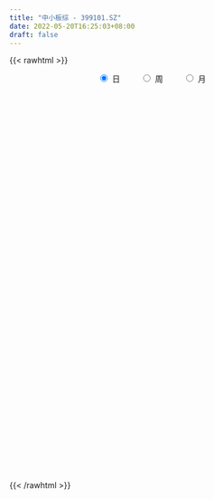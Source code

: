 ```yaml
---
title: "中小板综 - 399101.SZ"
date: 2022-05-20T16:25:03+08:00
draft: false
---
```

{{< rawhtml >}}
    <div style="text-align: center">
        <label style="padding: 1rem;"><input style="margin-right: .5rem" type="radio" name="period" value="D" checked onclick="period_change(this)">日</label>
        <label style="padding: 1rem;"><input style="margin-right: .5rem" type="radio" name="period" value="W" onclick="period_change(this)">周</label>
        <label style="padding: 1rem;"><input style="margin-right: .5rem" type="radio" name="period" value="M" onclick="period_change(this)">月</label>
    </div>
    <div id="chart" style="height: 700px;"></div> 
    <script type="text/javascript">
        const D_v = [158788442.0,146703163.0,154608390.0,156095195.0,147852097.0,127357976.0,135386383.0,145489792.0,130528014.0,141065400.0,154553508.0,161872645.0,162958242.0,163455186.0,161011413.0,173355710.0,184701244.0,165616932.0,156613688.0,166635528.0,164285504.0,161091677.0,170931758.0,179427238.0,162385647.0,140724233.0,138805252.0,152684859.0,156522855.0,155892666.0,158033909.0,159750883.0,161360986.0,159168649.0,156670297.0,148942676.0,156148678.0,143200349.0,145381409.0,156305402.0,155457639.0,168170235.0,170154082.0,190736154.0,187199659.0,187527973.0,188135026.0,178179995.0,170571722.0,149471898.0,171825413.0,183861452.0,197253161.0,203014123.0,207155314.0,191841030.0,171570167.0,177256635.0,189011083.0,191262009.0,168197882.0,171687154.0,163185023.0,171971722.0,182660955.0,183780827.0,192766127.0,188733215.0,182862607.0,199851628.0,171846291.0,178046579.0,175626887.0,191137886.0,208848649.0,190248682.0,213358174.0,212381663.0,231241549.0,219311068.0,249017452.0,207719868.0,243893623.0,213617451.0,212618005.0,248459914.0,225868538.0,226862968.0,216963147.0,229641202.0,203323562.0,236578053.0,208862190.0,176315500.0,205934784.0,195556991.0,205226530.0,151429288.0,162865589.0,139342626.0,159858510.0,148747118.0,151981624.0,132427164.0,136525536.0,160808339.0,144010811.0,150154638.0,157977237.0,151393204.0,156301247.0,148641958.0,159499766.0,164952305.0,160729374.0,156878129.0,174518601.0,186536120.0,148620190.0,161323188.0,188224728.0,161527294.0,157223690.0,168080430.0,168755650.0,169349550.0,191417547.0,182547534.0,185650903.0,206384275.0,197288126.0,200366869.0,200205217.0,191016283.0,175500318.0,177068566.0,180576408.0,193095973.0,184063602.0,191759876.0,175795087.0,184377451.0,176807990.0,169761971.0,187876313.0,180247089.0,192335369.0,181130103.0,190298952.0,185071231.0,196881080.0,202669186.0,196726979.0,218003377.0,206880357.0,209755889.0,177118068.0,174756303.0,181536161.0,186111335.0,193121533.0,237574566.0,248900367.0,216263377.0,226001321.0,188101993.0,191844739.0,194286879.0,203052332.0,205235891.0,208002096.0,218200413.0,185555566.0,197227900.0,170675903.0,149699690.0,180769904.0,144700498.0,148724591.0,145057726.0,152684289.0,160950028.0,168126597.0,167246598.0,181753326.0,165981865.0,161071213.0,163914867.0,189122363.0,162248703.0,182177281.0,190677822.0,191596690.0,257946572.0,177778785.0,161518572.0,167175984.0,166272736.0,181579911.0,182389687.0,176693532.0,202239133.0,216655855.0,185874601.0,184181312.0,169438088.0,202967062.0,208680146.0,213074942.0,178842688.0,189929544.0,185850020.0,180964935.0,178508725.0,183556974.0,177600781.0,177985064.0,181515081.0,199910275.0,183743187.0,193453989.0,192983848.0,186738805.0,194658295.0,187601842.0,179491136.0,164642437.0,177641519.0,146275778.0,148034738.0,162969966.0,182044981.0,155519840.0,184876201.0,179094690.0,200155454.0,168230089.0,190678607.0,176279451.0,157114485.0,146057212.0,177842225.0,221452387.0,179186038.0,167515083.0,176275849.0,164371791.0,172903466.0,186254693.0,192828575.0]
const D_histogram = [0.0,6.9375480342,4.6178373939,12.6952207066,24.2844084641,32.5974619662,36.7515761799,37.9034018298,33.3915950083,34.8213536165,46.7158750543,50.8578647772,56.1609889729,53.5177107403,55.2066622987,58.5158145282,48.513170219,35.6117607835,30.4188629069,27.6350373196,17.7312587541,11.2121315371,11.2234579164,-0.6442393527,-16.7008264832,-45.6965269617,-53.6379225576,-49.5375643894,-38.5780472203,-28.8471689626,-13.4316145378,-3.5868275004,10.0321883555,22.8750204439,21.3315279864,23.8773992859,12.7895634492,-7.3568952971,-12.7344657329,-15.5179072315,-6.7723902812,-6.3813524789,-4.6441336684,9.2355176852,19.8608863049,14.707490443,12.1876626309,3.8349696126,-6.4730641735,-11.6302048996,-2.3618467468,8.1465565363,3.0479393723,-15.1977701396,-54.1549410913,-87.4292384771,-82.1125753866,-72.5501298339,-45.1491182204,-34.1589339165,-6.7955849751,4.5560927064,10.1812904428,21.4287459039,30.4038336221,37.1233535217,37.9869813156,32.4858812472,17.109733562,-16.3244727702,-31.4588749077,-34.298320287,-38.0468239625,-19.1630637588,0.7168389995,15.4388144647,13.1868707143,14.400495172,14.3477168935,9.9100621047,-1.0289192763,-3.3674223025,-11.0579961219,-0.2947348966,15.9097670444,29.8156850198,35.7789687183,39.6697005766,41.1763351371,34.8883940009,31.8375790996,8.6941157156,-7.0314704961,-17.969996706,-21.029385366,-30.8116008049,-51.5665460632,-66.8351961953,-92.5158045976,-88.2906186442,-73.4524740822,-59.5056554085,-64.0220531299,-55.695960385,-44.7976230693,-34.7581358464,-23.9036584144,-4.9487671136,7.5411452268,12.5772037937,13.8523635831,22.2663217714,26.5122275371,21.3077964905,6.2485567698,10.3940385794,19.8576165727,19.1138367088,17.5401457096,26.8087648759,23.1076889761,22.8951010844,29.1515042416,27.9609489066,33.212651437,41.213268619,40.6757225311,33.1945013168,36.8679415882,32.473688733,36.8993062304,48.2322582878,47.3330427064,39.4960311476,29.004868799,18.2715949929,12.2151782847,10.9961644436,8.0382034626,-1.8599074087,-2.2585465134,-12.5657841783,-27.9093877772,-18.1350270713,-3.7119112325,5.6636119193,15.2911659922,16.5411610762,9.3220521831,7.3466015434,-7.8279292494,-34.11377652,-39.4646798991,-32.4506751807,-25.4333257479,-28.4105479726,-27.9670945203,-18.2572345122,-15.8767159123,-6.1746713846,6.1874804421,15.1082486443,0.4311492361,-11.2470165097,-30.1239442253,-33.9009887728,-46.1423139252,-38.0987040894,-47.1210251946,-49.9115600848,-36.0119044982,-25.9669903199,-27.7190428039,-34.2263991788,-48.7134765207,-50.8580385588,-76.2355426507,-81.4428918206,-102.4971129534,-110.1948057462,-99.4589627362,-89.03100595,-63.6536673101,-44.131576332,-41.5974074581,-37.963059109,-20.3161769644,-2.9512205603,14.3374556037,29.1523775263,45.6173780857,46.8605138796,61.6387128127,49.5789700366,49.7318548245,51.1795634875,50.7614089092,43.8645510946,29.8190660176,10.639058305,-24.4814663437,-68.2108284265,-98.5090250118,-94.9709101254,-82.8332293757,-91.5291751001,-125.7970933682,-113.1360672171,-79.9457843569,-49.8612271412,-18.8869380531,1.7905372548,20.9501197788,26.8656721413,22.5182663934,13.5885066523,6.5303207443,21.5332246578,24.0189358336,31.5505139135,36.4236500308,26.7490406884,18.83444815,-9.1025731032,-10.9661981962,-21.6963761794,-17.1329937637,-20.0733553757,-12.2546832216,-3.8052265449,-5.3133305137,-26.078510849,-41.0212235881,-92.3306321551,-132.2557205476,-120.4971986802,-103.605472899,-53.9065191832,-10.4411830956,7.7485354545,25.9112425289,50.4811307747,75.3277047451,91.2332062785,101.8399229418,105.0542543163,110.8056782711,112.9443487909,114.9719579651,123.151413888]
const D_fast = [0.0,8.6719350427,7.5066837509,18.7578722403,36.4181621138,52.8805811074,66.2225893661,76.8502654735,80.6863574041,90.8214544163,114.3949446177,131.2514005349,150.5947719739,161.3309214263,176.8215385595,194.7596444209,196.8852926665,192.8868234269,195.298641277,199.4235750197,193.9526111426,190.2365168099,193.0537076683,181.0249505611,160.7931568097,120.3733245908,99.0224483555,90.7384154264,92.0534207904,94.5725068074,106.6301575978,115.5782377601,131.7053007048,150.2668879042,154.0562774433,162.5714985643,154.6810535899,132.6953710193,124.1341841503,117.4712658439,124.5236852238,123.3193849064,123.8955702998,140.0841010746,155.6746912706,154.1981680194,154.7252558651,147.33130525,135.4050054205,127.3403134695,136.0182099356,148.5632523528,144.2266200318,122.181467985,69.6855617605,14.5539547555,-0.6575260007,-9.2326129065,6.881119152,9.3315699767,34.9960226744,47.4867235324,55.6572438795,72.2618858166,88.8379319404,104.8382902204,115.1986633432,117.8190335865,106.7203192918,69.204994767,46.2058739027,34.7918484517,21.5316387855,35.6246330494,55.6837455577,74.265424639,75.3101985672,80.1239468179,83.6580977628,81.6979585001,70.5017473,67.3213886982,56.8663158484,67.5558933496,87.7378370516,109.097676282,124.0057021601,137.8138591625,149.6145775073,152.0487348713,156.9573147449,135.9873802898,118.5039264541,103.0729010678,94.7561660663,77.2710504261,43.624468652,11.647019471,-37.1625400806,-55.0100087883,-58.5349827468,-59.4645779252,-79.9864889291,-85.5843862805,-85.8854547321,-84.5355014708,-79.6569386424,-61.93923912,-47.5640404729,-39.3836809576,-34.6454302724,-20.6648916412,-9.7909289913,-9.6684109152,-23.1655114434,-16.421519989,-1.9935378525,2.0411414608,4.852486889,20.8232972742,22.8991436184,28.4103309979,41.9546102155,47.7542921071,61.3091574968,79.6130918335,89.2444763783,90.0618804932,102.9523061617,106.6764754898,120.3269195447,143.7179361741,154.6519812693,156.6889774974,153.4490323486,147.2836572907,144.2810351537,145.8110624235,144.8626523081,134.4995645846,133.5362888515,120.0876051421,97.766654599,103.0072585369,116.5023965677,127.2938226993,140.7441682702,146.1294536233,141.2408577759,141.1020575221,123.9705444169,89.1562530164,73.9391796625,72.8405155857,73.4995335815,63.4196743636,56.8713541859,62.016905566,60.4282451877,68.5866218693,82.4956438065,95.1934741698,80.6241620707,66.1342421974,39.7263284254,27.4740366847,3.697133051,2.2160668645,-18.5865105394,-33.8549354508,-28.9582559888,-25.4050893904,-34.0869025753,-49.150858745,-75.816305217,-90.6753768949,-135.1117666494,-160.6798387745,-207.3583381457,-242.604732375,-256.733630049,-268.5634247503,-259.0995029379,-250.6103060428,-258.4754890334,-264.3319054615,-251.7640675581,-235.1369162941,-214.2638762291,-192.1608599249,-164.2915148442,-151.3332505804,-121.145373444,-120.810373711,-108.224525217,-93.9819256821,-81.7097280331,-77.6404480741,-84.2311666466,-100.751409783,-141.9923010177,-202.7743702071,-257.6998230454,-277.9044356902,-286.4750622845,-318.0533017839,-383.7704933941,-399.3934840472,-386.1896472763,-368.5703968458,-342.317842271,-321.1927326494,-296.7956201807,-284.1636497829,-282.8814889324,-288.4141220104,-293.8397277324,-273.4535176544,-264.9630725203,-249.543865962,-235.564817337,-238.5521665073,-241.7581470081,-271.9708115372,-276.5759861792,-292.7302582072,-292.4501242325,-300.4088246884,-295.6538233398,-288.1556732992,-290.9921098965,-318.276917944,-343.4749365801,-417.8670031858,-490.8560217153,-509.221799518,-518.2314419614,-482.0091180415,-441.1540777277,-421.0272253141,-396.3867076074,-359.196536668,-315.5180365112,-276.8042334082,-240.7375360095,-211.259641056,-177.8067975333,-147.4320398158,-116.6614411503,-77.6941317554]
const D_slow = [0.0,1.7343870085,2.888846357,6.0626515337,12.1337536497,20.2831191412,29.4710131862,38.9468636437,47.2947623958,56.0001007999,67.6790695635,80.3935357577,94.433783001,107.813210686,121.6148762607,136.2438298928,148.3721224475,157.2750626434,164.8797783701,171.7885377,176.2213523885,179.0243852728,181.8302497519,181.6691899137,177.4939832929,166.0698515525,152.6603709131,140.2759798158,130.6314680107,123.41967577,120.0617721356,119.1650652605,121.6731123494,127.3918674603,132.7247494569,138.6940992784,141.8914901407,140.0522663164,136.8686498832,132.9891730753,131.296075505,129.7007373853,128.5397039682,130.8485833895,135.8138049657,139.4906775764,142.5375932342,143.4963356373,141.878069594,138.9705183691,138.3800566824,140.4166958165,141.1786806595,137.3792381246,123.8405028518,101.9831932325,81.4550493859,63.3175169274,52.0302373723,43.4905038932,41.7916076494,42.930630826,45.4759534367,50.8331399127,58.4340983182,67.7149366987,77.2116820276,85.3331523393,89.6105857298,85.5294675373,77.6647488104,69.0901687386,59.578462748,54.7876968083,54.9669065582,58.8266101743,62.1233278529,65.7234516459,69.3103808693,71.7878963954,71.5306665763,70.6888110007,67.9243119703,67.8506282461,71.8280700072,79.2819912622,88.2267334418,98.1441585859,108.4382423702,117.1603408704,125.1197356453,127.2932645742,125.5353969502,121.0428977737,115.7855514322,108.082651231,95.1910147152,78.4822156664,55.353264517,33.2806098559,14.9174913354,0.0410774832,-15.9644357992,-29.8884258955,-41.0878316628,-49.7773656244,-55.753280228,-56.9904720064,-55.1051856997,-51.9608847513,-48.4977938555,-42.9312134126,-36.3031565284,-30.9762074057,-29.4140682133,-26.8155585684,-21.8511544252,-17.072695248,-12.6876588206,-5.9854676017,-0.2085453576,5.5152299135,12.8031059739,19.7933432005,28.0965060598,38.3998232145,48.5687538473,56.8673791765,66.0843645735,74.2027867568,83.4276133144,95.4856778863,107.3189385629,117.1929463498,124.4441635496,129.0120622978,132.065856869,134.8148979799,136.8244488455,136.3594719933,135.794835365,132.6533893204,125.6760423761,121.1422856083,120.2143078002,121.63021078,125.453002278,129.5882925471,131.9188055929,133.7554559787,131.7984736663,123.2700295364,113.4038595616,105.2911907664,98.9328593294,91.8302223363,84.8384487062,80.2741400782,76.3049611001,74.7612932539,76.3081633644,80.0852255255,80.1930128345,77.3812587071,69.8502726508,61.3750254576,49.8394469763,40.3147709539,28.5345146553,16.0566246341,7.0536485095,0.5619009295,-6.3678597715,-14.9244595662,-27.1028286963,-39.817338336,-58.8762239987,-79.2369469539,-104.8612251922,-132.4099266288,-157.2746673128,-179.5324188003,-195.4458356278,-206.4787297108,-216.8780815753,-226.3688463526,-231.4478905937,-232.1856957338,-228.6013318328,-221.3132374513,-209.9088929298,-198.19376446,-182.7840862568,-170.3893437476,-157.9563800415,-145.1614891696,-132.4711369423,-121.5049991687,-114.0502326643,-111.390468088,-117.5108346739,-134.5635417806,-159.1907980335,-182.9335255649,-203.6418329088,-226.5241266838,-257.9734000259,-286.2574168301,-306.2438629194,-318.7091697047,-323.4309042179,-322.9832699042,-317.7457399595,-311.0293219242,-305.3997553258,-302.0026286628,-300.3700484767,-294.9867423122,-288.9820083538,-281.0943798755,-271.9884673678,-265.3012071957,-260.5925951581,-262.868238434,-265.609787983,-271.0338820278,-275.3171304688,-280.3354693127,-283.3991401181,-284.3504467543,-285.6787793828,-292.198407095,-302.453712992,-325.5363710308,-358.6003011677,-388.7246008377,-414.6259690625,-428.1025988583,-430.7128946322,-428.7757607686,-422.2979501363,-409.6776674427,-390.8457412564,-368.0374396868,-342.5774589513,-316.3138953722,-288.6124758045,-260.3763886067,-231.6333991154,-200.8455456434]
const D_data = [['2021-05-11', 12204.8907, 12259.0972, 12049.1134, 12278.324],['2021-05-12', 12218.7274, 12367.8061, 12208.1626, 12372.3756],['2021-05-13', 12245.6153, 12269.2669, 12228.8054, 12368.5883],['2021-05-14', 12303.8717, 12422.8254, 12223.3983, 12423.1697],['2021-05-17', 12422.1252, 12536.3867, 12422.1252, 12603.2123],['2021-05-18', 12524.862, 12574.5082, 12484.4382, 12574.9062],['2021-05-19', 12541.484, 12587.6297, 12489.6525, 12625.9051],['2021-05-20', 12541.9519, 12599.278, 12526.3028, 12633.0412],['2021-05-21', 12629.786, 12553.9658, 12525.0049, 12672.6128],['2021-05-24', 12553.4565, 12654.8672, 12515.3378, 12654.8672],['2021-05-25', 12660.6468, 12863.8111, 12631.0338, 12872.8056],['2021-05-26', 12878.6032, 12859.9356, 12816.4595, 12883.3513],['2021-05-27', 12849.5246, 12955.6143, 12814.9104, 12960.6862],['2021-05-28', 12962.8826, 12921.7336, 12865.8224, 13020.2922],['2021-05-31', 12937.8393, 13033.5225, 12909.4957, 13033.5225],['2021-06-01', 13029.3958, 13131.5097, 12945.3974, 13133.9253],['2021-06-02', 13131.5433, 13009.8012, 12947.2385, 13143.7407],['2021-06-03', 13007.0491, 12966.9271, 12950.2946, 13103.4932],['2021-06-04', 12920.818, 13063.9869, 12896.346, 13132.5824],['2021-06-07', 13094.3524, 13119.9082, 13037.0659, 13121.6585],['2021-06-08', 13137.0076, 13039.3021, 12969.2802, 13203.5921],['2021-06-09', 13032.8289, 13074.1584, 12976.8205, 13105.7301],['2021-06-10', 13063.9972, 13173.1479, 13038.9152, 13192.9283],['2021-06-11', 13166.8059, 13022.2691, 13005.9742, 13167.5487],['2021-06-15', 13025.0151, 12912.6494, 12831.6391, 13033.7938],['2021-06-16', 12894.3113, 12627.6335, 12622.3846, 12898.7902],['2021-06-17', 12613.4362, 12774.1617, 12613.2934, 12776.5616],['2021-06-18', 12785.9426, 12894.1576, 12758.9248, 12926.1373],['2021-06-21', 12875.2083, 13004.9658, 12811.8793, 13048.1876],['2021-06-22', 13039.2215, 13036.7796, 12959.583, 13052.3915],['2021-06-23', 13052.7872, 13176.7002, 13004.8648, 13202.379],['2021-06-24', 13208.6768, 13185.6803, 13128.583, 13208.6768],['2021-06-25', 13194.4006, 13316.4728, 13172.4904, 13334.8958],['2021-06-28', 13343.3638, 13409.5798, 13307.9227, 13423.4073],['2021-06-29', 13415.7755, 13296.2479, 13284.9863, 13415.7755],['2021-06-30', 13296.5484, 13387.7831, 13270.2147, 13400.1448],['2021-07-01', 13430.4618, 13228.4636, 13212.1726, 13431.0117],['2021-07-02', 13167.1487, 13052.4501, 13035.9896, 13167.5961],['2021-07-05', 13080.4909, 13180.0168, 13059.6252, 13189.8869],['2021-07-06', 13223.5517, 13198.3089, 13033.8693, 13274.1721],['2021-07-07', 13117.099, 13368.937, 13080.1597, 13385.7568],['2021-07-08', 13377.8043, 13302.3645, 13286.9596, 13418.9743],['2021-07-09', 13252.5233, 13339.0324, 13104.7478, 13361.5611],['2021-07-12', 13414.6981, 13554.0076, 13352.6135, 13607.3912],['2021-07-13', 13552.8085, 13610.4643, 13497.0338, 13613.0858],['2021-07-14', 13564.1432, 13461.0724, 13441.2401, 13616.1592],['2021-07-15', 13424.2371, 13504.2097, 13272.5742, 13506.1019],['2021-07-16', 13497.1954, 13428.4481, 13421.6459, 13575.9884],['2021-07-19', 13399.8868, 13372.6099, 13277.6868, 13435.8059],['2021-07-20', 13258.2792, 13407.9901, 13246.2491, 13407.9901],['2021-07-21', 13482.0214, 13614.172, 13482.0214, 13670.7374],['2021-07-22', 13671.589, 13705.6349, 13597.2851, 13706.3106],['2021-07-23', 13702.3109, 13549.2852, 13492.4336, 13702.8991],['2021-07-26', 13554.1024, 13336.1292, 13105.8965, 13554.1024],['2021-07-27', 13325.3475, 12912.0249, 12912.0249, 13424.4343],['2021-07-28', 12778.9942, 12746.4507, 12455.7918, 12898.3258],['2021-07-29', 12964.1172, 13099.3142, 12924.7329, 13128.3094],['2021-07-30', 13091.3576, 13141.1239, 12967.6613, 13143.9592],['2021-08-02', 13156.6523, 13426.0217, 13107.7347, 13431.1013],['2021-08-03', 13400.7133, 13299.463, 13254.6027, 13466.0823],['2021-08-04', 13309.3755, 13598.4514, 13298.5342, 13599.5668],['2021-08-05', 13542.7559, 13507.9691, 13454.4485, 13590.2814],['2021-08-06', 13553.8052, 13494.4997, 13380.0372, 13568.5594],['2021-08-09', 13434.1892, 13630.3556, 13369.927, 13656.8801],['2021-08-10', 13599.7697, 13685.39, 13547.7738, 13685.39],['2021-08-11', 13693.261, 13735.8566, 13627.4285, 13763.0935],['2021-08-12', 13711.2189, 13723.5618, 13621.5493, 13761.9108],['2021-08-13', 13694.7127, 13671.1133, 13602.2501, 13817.3893],['2021-08-16', 13625.3454, 13523.0785, 13501.5881, 13649.5038],['2021-08-17', 13505.022, 13177.0481, 13138.3157, 13540.6543],['2021-08-18', 13192.9974, 13267.0782, 13113.5663, 13299.6883],['2021-08-19', 13243.7773, 13356.4803, 13173.8857, 13426.6074],['2021-08-20', 13310.273, 13307.3264, 13139.7258, 13393.0563],['2021-08-23', 13354.1824, 13617.3023, 13331.5296, 13653.704],['2021-08-24', 13631.2171, 13735.4335, 13599.7166, 13755.0361],['2021-08-25', 13727.3008, 13779.3138, 13651.8368, 13779.3138],['2021-08-26', 13770.2937, 13620.5215, 13616.4019, 13772.3976],['2021-08-27', 13571.3857, 13681.3627, 13556.6306, 13705.0848],['2021-08-30', 13706.628, 13689.8342, 13601.8564, 13813.7545],['2021-08-31', 13663.9608, 13642.5032, 13501.1654, 13665.608],['2021-09-01', 13668.5537, 13533.0732, 13305.8797, 13668.7292],['2021-09-02', 13503.0043, 13613.2396, 13496.8777, 13614.9443],['2021-09-03', 13610.2834, 13523.0308, 13411.0559, 13665.3067],['2021-09-06', 13529.9732, 13767.8398, 13471.4409, 13781.3275],['2021-09-07', 13769.9698, 13925.4988, 13721.8925, 13942.1855],['2021-09-08', 13929.658, 14007.5781, 13903.7632, 14014.3845],['2021-09-09', 13986.55, 14000.2621, 13889.0571, 14025.0797],['2021-09-10', 13991.1693, 14044.6542, 13919.8759, 14080.7243],['2021-09-13', 14068.7011, 14076.6565, 13964.7165, 14078.104],['2021-09-14', 14074.8132, 14012.644, 13973.9488, 14209.3818],['2021-09-15', 13999.7045, 14071.9909, 13934.0578, 14109.6325],['2021-09-16', 14069.2462, 13783.331, 13783.331, 14108.0808],['2021-09-17', 13740.5305, 13789.5449, 13541.5749, 13817.7732],['2021-09-22', 13613.5188, 13784.7476, 13590.8785, 13791.3375],['2021-09-23', 13864.1934, 13846.7708, 13821.104, 13891.5168],['2021-09-24', 13827.653, 13722.8012, 13704.218, 13887.4069],['2021-09-27', 13751.9048, 13483.7848, 13363.9008, 13767.8009],['2021-09-28', 13449.3017, 13419.6142, 13395.5187, 13486.5162],['2021-09-29', 13307.1259, 13123.4796, 13065.3243, 13317.6758],['2021-09-30', 13179.5261, 13373.8195, 13179.5261, 13390.4441],['2021-10-08', 13560.589, 13497.0605, 13422.2443, 13578.9192],['2021-10-11', 13535.8732, 13511.6655, 13456.4881, 13562.0179],['2021-10-12', 13480.5779, 13255.0437, 13136.5238, 13480.5779],['2021-10-13', 13259.293, 13374.9979, 13191.2151, 13384.4383],['2021-10-14', 13361.5686, 13413.9768, 13327.5972, 13442.9976],['2021-10-15', 13378.828, 13421.587, 13312.4066, 13449.0264],['2021-10-18', 13408.0874, 13457.4083, 13309.4038, 13458.2931],['2021-10-19', 13447.5043, 13620.2183, 13447.5043, 13630.4007],['2021-10-20', 13599.0347, 13617.5601, 13585.3682, 13705.2035],['2021-10-21', 13621.9542, 13572.1269, 13492.8947, 13635.5809],['2021-10-22', 13578.8048, 13545.5552, 13534.6649, 13635.3933],['2021-10-25', 13537.9673, 13669.3255, 13508.9944, 13669.3255],['2021-10-26', 13722.931, 13665.3774, 13626.2837, 13743.9682],['2021-10-27', 13634.9259, 13558.7167, 13504.7395, 13634.9259],['2021-10-28', 13508.5476, 13386.9364, 13340.5342, 13571.37],['2021-10-29', 13404.4079, 13600.7286, 13361.2654, 13601.3512],['2021-11-01', 13586.2162, 13713.0121, 13543.0306, 13773.5831],['2021-11-02', 13739.2547, 13621.6015, 13493.8792, 13796.7728],['2021-11-03', 13619.411, 13617.509, 13523.3539, 13655.5377],['2021-11-04', 13664.9093, 13790.7963, 13662.5665, 13793.6313],['2021-11-05', 13789.7546, 13662.9371, 13661.431, 13826.8921],['2021-11-08', 13643.4124, 13714.9073, 13591.9113, 13716.6394],['2021-11-09', 13731.1821, 13834.6254, 13709.3644, 13834.6254],['2021-11-10', 13804.7809, 13780.2979, 13603.2581, 13806.1164],['2021-11-11', 13762.5644, 13900.0787, 13738.8192, 13908.9347],['2021-11-12', 13906.9548, 14005.1619, 13897.1255, 14019.6943],['2021-11-15', 14024.9486, 13957.5007, 13903.3842, 14039.9449],['2021-11-16', 13942.5225, 13885.9027, 13866.0072, 14007.9541],['2021-11-17', 13919.2119, 14052.3313, 13910.2409, 14052.3313],['2021-11-18', 14042.7395, 13987.1215, 13960.1089, 14073.0602],['2021-11-19', 13976.2736, 14136.9024, 13959.6038, 14145.225],['2021-11-22', 14156.0471, 14313.2482, 14156.0471, 14317.6504],['2021-11-23', 14287.4355, 14241.1122, 14210.206, 14287.4355],['2021-11-24', 14224.8349, 14181.3526, 14171.9876, 14241.5888],['2021-11-25', 14177.0792, 14143.1155, 14120.0207, 14190.0309],['2021-11-26', 14120.0641, 14119.5703, 14079.7734, 14162.9225],['2021-11-29', 13946.0393, 14163.5236, 13930.1727, 14171.4367],['2021-11-30', 14204.9992, 14232.8052, 14137.9865, 14264.6049],['2021-12-01', 14212.7806, 14226.7193, 14143.4138, 14236.9356],['2021-12-02', 14214.4002, 14126.82, 14118.7817, 14246.4766],['2021-12-03', 14132.0968, 14235.7392, 14083.1916, 14236.9863],['2021-12-06', 14210.5508, 14095.6877, 14086.3475, 14249.2349],['2021-12-07', 14160.8392, 13965.1193, 13852.7814, 14181.625],['2021-12-08', 14007.5982, 14264.0043, 14005.582, 14264.0043],['2021-12-09', 14256.6991, 14396.4206, 14249.3782, 14431.7384],['2021-12-10', 14321.2272, 14415.8005, 14297.0806, 14432.4189],['2021-12-13', 14463.1021, 14496.6078, 14459.5403, 14562.2245],['2021-12-14', 14470.4088, 14452.1209, 14427.4053, 14490.6063],['2021-12-15', 14429.7797, 14358.8233, 14337.7966, 14467.0715],['2021-12-16', 14364.4024, 14425.2736, 14312.3274, 14425.2736],['2021-12-17', 14393.7466, 14232.0385, 14232.0385, 14393.7466],['2021-12-20', 14192.3018, 13981.5825, 13962.9432, 14271.8483],['2021-12-21', 13973.4499, 14145.4883, 13973.4499, 14151.0447],['2021-12-22', 14191.0912, 14291.7319, 14191.0912, 14302.5758],['2021-12-23', 14310.8747, 14321.1894, 14270.942, 14358.214],['2021-12-24', 14319.2701, 14198.8586, 14157.4493, 14324.888],['2021-12-27', 14198.8059, 14224.8293, 14166.537, 14301.7698],['2021-12-28', 14249.0799, 14361.7708, 14230.337, 14366.0759],['2021-12-29', 14358.2455, 14300.1787, 14293.3146, 14358.2455],['2021-12-30', 14295.0753, 14426.6853, 14294.8659, 14468.2043],['2021-12-31', 14474.2169, 14530.716, 14433.5291, 14544.1939],['2022-01-04', 14605.2947, 14565.071, 14436.783, 14624.8682],['2022-01-05', 14522.2218, 14271.3225, 14192.4397, 14537.1102],['2022-01-06', 14183.2218, 14244.2902, 14096.3666, 14279.2712],['2022-01-07', 14246.5693, 14065.0076, 14055.5552, 14289.3391],['2022-01-10', 14023.2347, 14176.455, 13938.6639, 14185.4803],['2022-01-11', 14201.7659, 14002.6544, 13978.2159, 14235.9316],['2022-01-12', 14079.1139, 14218.1395, 14079.1139, 14218.5664],['2022-01-13', 14233.2462, 13972.2271, 13972.2271, 14233.2462],['2022-01-14', 13910.0084, 13982.4823, 13882.1126, 14063.4156],['2022-01-17', 14001.248, 14188.987, 14001.248, 14201.3306],['2022-01-18', 14192.2935, 14181.2992, 14135.3771, 14255.206],['2022-01-19', 14138.7335, 14033.94, 13943.0741, 14179.5097],['2022-01-20', 14032.0682, 13925.5008, 13914.3719, 14087.6347],['2022-01-21', 13882.2307, 13732.1584, 13710.137, 13900.4841],['2022-01-24', 13655.9166, 13796.9512, 13628.3053, 13855.5467],['2022-01-25', 13748.1444, 13372.893, 13370.9493, 13822.1838],['2022-01-26', 13413.1409, 13469.5061, 13287.4486, 13510.2442],['2022-01-27', 13470.9133, 13112.5185, 13109.9423, 13473.5916],['2022-01-28', 13202.7321, 13099.5067, 12947.0964, 13275.4967],['2022-02-07', 13291.7488, 13233.903, 13194.0515, 13329.397],['2022-02-08', 13208.6936, 13187.6978, 12922.3059, 13208.6936],['2022-02-09', 13184.392, 13384.1541, 13144.6095, 13392.4585],['2022-02-10', 13392.3262, 13360.6088, 13276.9522, 13416.7564],['2022-02-11', 13300.0451, 13142.8356, 13123.5554, 13349.099],['2022-02-14', 13089.7822, 13109.7435, 13034.7106, 13237.2001],['2022-02-15', 13123.3261, 13287.047, 13089.1622, 13287.8057],['2022-02-16', 13342.819, 13336.0798, 13295.1581, 13382.6479],['2022-02-17', 13316.4174, 13400.8449, 13281.937, 13458.968],['2022-02-18', 13303.543, 13442.3098, 13281.4427, 13442.3098],['2022-02-21', 13446.1923, 13547.1372, 13435.1259, 13550.0402],['2022-02-22', 13479.3606, 13412.3913, 13323.0387, 13479.3606],['2022-02-23', 13442.9388, 13641.9302, 13442.6713, 13644.1932],['2022-02-24', 13571.4629, 13332.3351, 13169.6799, 13654.2425],['2022-02-25', 13446.4189, 13469.5589, 13441.042, 13587.0923],['2022-02-28', 13472.2276, 13509.0284, 13320.0165, 13511.3831],['2022-03-01', 13539.6634, 13509.5605, 13421.6125, 13549.3443],['2022-03-02', 13448.1607, 13428.3685, 13348.1286, 13448.1607],['2022-03-03', 13472.346, 13294.6915, 13277.2839, 13477.0892],['2022-03-04', 13206.9785, 13140.2957, 13093.6144, 13310.1811],['2022-03-07', 13074.3093, 12771.171, 12717.7163, 13074.3093],['2022-03-08', 12778.2676, 12393.9842, 12320.7362, 12824.5623],['2022-03-09', 12422.6527, 12273.4534, 11762.0241, 12488.0997],['2022-03-10', 12557.8519, 12522.8063, 12498.8884, 12635.7427],['2022-03-11', 12332.9626, 12574.1049, 12190.8402, 12584.4518],['2022-03-14', 12464.3953, 12221.4999, 12221.4999, 12525.9808],['2022-03-15', 12115.8909, 11662.3952, 11662.3952, 12203.1558],['2022-03-16', 11884.4703, 12057.1622, 11422.25, 12086.6756],['2022-03-17', 12242.139, 12319.0656, 12231.1245, 12508.8141],['2022-03-18', 12260.6851, 12355.085, 12212.563, 12388.7095],['2022-03-21', 12405.8356, 12458.4804, 12320.3114, 12526.2024],['2022-03-22', 12445.9612, 12416.5586, 12361.8419, 12503.2833],['2022-03-23', 12455.7229, 12469.0304, 12402.3131, 12520.9626],['2022-03-24', 12400.7576, 12345.3673, 12261.345, 12421.9096],['2022-03-25', 12375.4766, 12196.7813, 12196.7813, 12405.5222],['2022-03-28', 12097.7672, 12074.4215, 11954.049, 12176.8679],['2022-03-29', 12111.5566, 12019.544, 11968.3291, 12151.3131],['2022-03-30', 12077.4312, 12286.4098, 12047.491, 12286.4098],['2022-03-31', 12247.4478, 12153.5571, 12135.6657, 12266.1432],['2022-04-01', 12081.801, 12225.6077, 12042.3265, 12280.3141],['2022-04-06', 12222.013, 12213.7573, 12135.6524, 12244.2351],['2022-04-07', 12172.1075, 12005.3624, 12005.3624, 12238.3885],['2022-04-08', 12030.38, 11960.4343, 11814.0884, 12038.9116],['2022-04-11', 11922.0846, 11578.6474, 11528.5019, 11922.0846],['2022-04-12', 11563.745, 11778.7968, 11480.5832, 11778.7968],['2022-04-13', 11707.1145, 11582.01, 11582.01, 11747.9859],['2022-04-14', 11651.1047, 11702.3611, 11604.1745, 11750.7188],['2022-04-15', 11625.3868, 11558.0632, 11486.0749, 11646.0824],['2022-04-18', 11497.6444, 11652.9208, 11387.7465, 11665.4584],['2022-04-19', 11651.1419, 11657.9783, 11596.4872, 11732.9479],['2022-04-20', 11669.2944, 11507.6139, 11470.649, 11683.1195],['2022-04-21', 11449.1671, 11151.8669, 11112.4124, 11528.7974],['2022-04-22', 11082.6713, 11058.4994, 10950.3815, 11170.4248],['2022-04-25', 10875.1775, 10324.3544, 10324.3544, 10875.1775],['2022-04-26', 10331.9497, 10080.326, 10047.0633, 10437.8366],['2022-04-27', 9946.8389, 10496.832, 9912.5565, 10496.832],['2022-04-28', 10469.6731, 10491.5219, 10356.819, 10598.9555],['2022-04-29', 10570.3138, 10960.0491, 10536.0486, 10979.3416],['2022-05-05', 10913.0932, 11047.5828, 10888.2925, 11134.0578],['2022-05-06', 10773.1001, 10835.6104, 10739.8035, 10930.417],['2022-05-09', 10787.7291, 10886.6757, 10785.4783, 10939.592],['2022-05-10', 10743.0819, 11054.2493, 10696.2536, 11054.6692],['2022-05-11', 11071.6566, 11185.2161, 11069.9193, 11427.3076],['2022-05-12', 11107.6569, 11196.462, 11094.0729, 11260.3819],['2022-05-13', 11261.6068, 11228.8155, 11115.3559, 11282.7874],['2022-05-16', 11300.8438, 11209.7244, 11172.0679, 11357.1162],['2022-05-17', 11204.0134, 11309.3847, 11121.8757, 11309.3847],['2022-05-18', 11329.0452, 11336.1983, 11273.6641, 11429.2216],['2022-05-19', 11167.3972, 11402.5445, 11147.6242, 11402.5445],['2022-05-20', 11453.3611, 11572.1504, 11415.5892, 11572.1504]]
const W_v = [357577566.0,356273024.0,382485248.0,390759388.0,452863308.0,383923902.0,412786875.0,376712045.0,430097117.0,475817716.0,513988992.0,452316121.0,345201470.0,418109576.0,353803332.0,336148467.0,362102551.0,377181490.0,411551868.0,371461746.0,305172277.0,321855663.0,327798406.0,286802999.0,290066230.0,289659864.0,386715264.0,381258712.0,337345017.0,348796520.0,296444773.0,144605884.0,99697859.0,372094286.0,362132708.0,424556996.0,393182417.0,395611764.0,248667585.0,350152558.0,390725331.0,356441135.0,192932632.0,359626282.0,335762293.0,376833050.0,374915816.0,319430253.0,289665859.0,282991668.0,322995967.0,355891264.0,359570023.0,326579003.0,410086926.0,338202140.0,344137033.0,306101800.0,283592033.0,306346666.0,315728618.0,313213492.0,367251545.0,303672484.0,369768425.0,332260323.0,435380070.0,432640184.0,489289221.0,674374340.0,599646524.0,447521989.0,493264544.0,406578549.0,351727390.0,383892045.0,241696430.0,529273649.0,484852195.0,438039709.0,430577384.0,590765532.0,877297098.0,1119209661.0,1368118651.0,1207731882.0,968238406.0,889652126.0,927372608.0,983020620.0,898347538.0,863108941.0,263196570.0,659757300.0,670340271.0,582630116.0,575374395.0,436181238.0,603964456.0,579976914.0,541410645.0,550280346.0,441436800.0,451282680.0,429190866.0,428869078.0,453532544.0,445367068.0,607424523.0,654407446.0,736763839.0,606848994.0,656112681.0,612806360.0,82124536.0,384473890.0,553314181.0,486548287.0,645799914.0,560375004.0,490636814.0,515406406.0,451463073.0,475212336.0,596559366.0,814895228.0,686982778.0,616462877.0,938522909.0,789673694.0,634404116.0,953591533.0,986134766.0,1200183368.0,1442207699.0,1272054303.0,1254353715.0,1043107841.0,925257890.0,803920300.0,741942058.0,844188811.0,877803895.0,650657503.0,518692897.0,766611604.0,775499584.0,649709498.0,872929630.0,746891252.0,815771663.0,462358765.0,920793272.0,1599687129.0,1443059689.0,1132395374.0,979326216.0,1180604097.0,989755326.0,1000123664.0,795097016.0,730001365.0,810802322.0,625983119.0,551548475.0,265977267.0,116116353.0,658839126.0,495494443.0,535816597.0,588054254.0,633189211.0,636202450.0,690970992.0,699090061.0,665913547.0,640657401.0,752804880.0,616822121.0,949295669.0,854072595.0,797058877.0,789102293.0,720103881.0,374215483.0,318460414.0,794395295.0,732578827.0,724592056.0,733330562.0,748298186.0,702671019.0,578349715.0,711757674.0,769613070.0,712593434.0,290701954.0,769159635.0,686614262.0,783904981.0,841298987.0,842371705.0,594599991.0,791561299.0,764130649.0,795468767.0,931778807.0,872983646.0,950837269.0,883343151.0,919912846.0,908233992.0,1015975054.0,1151183560.0,1127426876.0,1095368154.0,577807275.0,658864033.0,159858510.0,730489781.0,759837137.0,790701532.0,859222827.0,824936614.0,963288385.0,944157253.0,925290946.0,899070814.0,945716735.0,1034035788.0,912643400.0,928739631.0,982521834.0,979661878.0,768952409.0,830760838.0,842339011.0,1000177150.0,858936890.0,965644433.0,973002926.0,918810198.0,920754388.0,573176642.0,904035229.0,794845303.0,923035041.0,333393936.0,892052945.0,892634374.0]
const W_histogram = [0.0,-11.4727311681,-27.7613181155,-28.4449289295,-32.0086828445,-36.7791575116,-14.4062487756,3.1899565613,30.0493465956,52.7776498478,68.6367111861,74.6381345797,75.6620817169,89.8634737855,82.556793979,79.831218391,54.8411876013,59.3331277292,27.2156835873,-5.5828325602,-26.0009500698,-47.2552748086,-53.7937218133,-58.3563220266,-62.8438699445,-49.081037342,-37.2295744705,-44.4312697701,-39.073637515,-78.7577903923,-144.1867865854,-155.5212866254,-139.809908991,-103.223761251,-55.5579915342,-27.9421360473,-43.9234082034,-22.234460494,-14.5936606452,-5.9117617594,-19.5230796883,-27.855372277,-22.5086748478,-3.9221622871,11.3786904092,14.0785020454,-3.9782749478,-13.9280783282,-42.3581914529,-89.9174286493,-110.6664040462,-143.7754285986,-128.979232694,-111.4487253305,-87.2774541901,-105.6074091313,-97.8686917072,-110.7311898013,-102.8920264059,-91.1393984455,-82.4597028822,-82.5095136536,-58.851983754,-36.8607050667,-72.2754621359,-99.6767513038,-97.054619218,-61.3739845089,-39.6086473323,11.4381819716,21.0908804015,33.5601747638,50.4569525138,52.715801354,38.9619582856,27.4224152913,27.4629912574,46.4741884785,64.3396077409,77.0196704461,79.9537115766,112.301317173,165.4364554925,220.3001272865,267.360010424,298.6340674576,325.9384252141,324.9136398257,339.9768007832,314.7973200138,295.3891419516,222.4430721469,151.7417191607,69.4229342079,-1.9616619611,-65.5214301201,-91.4961393605,-132.2582271662,-137.0973667297,-110.2642712088,-93.7994762635,-67.2354399866,-65.0482653125,-60.7054614485,-48.0831321149,-50.4955499914,-72.3755050112,-66.3701190485,-40.6495006935,-23.4047638511,16.3919866678,50.3010519728,67.946982035,53.0775526322,34.4176518238,33.3469093748,23.752478073,23.6878386967,22.3332894548,23.3894327031,7.3599000709,-2.095225078,-13.5131190898,-4.2937398388,8.0170111829,29.2514858563,41.0034160304,71.1185080339,99.3333103028,115.3270540201,103.8085628402,82.2693658769,75.8144485121,113.6189999574,93.1275610657,110.9366226657,69.4986629455,5.7113068665,-47.0128690775,-78.6703294592,-87.522883407,-79.161802042,-76.5542553967,-62.616033345,-38.0928443122,-24.795583903,-36.5611952364,-32.0085302696,-3.2681437789,16.9860202013,49.2284586383,70.4634006261,111.8671444603,204.4400043176,217.6715981357,202.2903271863,224.2571412366,234.1044829461,215.1939902717,191.4641473652,170.0078956282,128.6081823891,48.0012115068,5.6128563895,-53.6410297895,-90.6149392848,-92.067626112,-81.0309179376,-100.2792653637,-113.6079862005,-94.159379909,-90.8645067333,-82.3323334622,-87.3864916453,-73.8944650308,-97.1785617844,-102.454901818,-94.510063913,-74.319950281,-24.7410080184,-10.4668124011,26.8851992522,4.5798478117,-18.8990940915,10.8916469242,32.4985595921,-15.3978721197,-42.1883289095,-93.8413818504,-134.9924813831,-153.4316252281,-148.299307084,-148.2727274315,-149.9206482686,-118.2928093497,-93.5053477595,-89.857297757,-75.3215104075,-54.4255412419,-15.4134798828,18.5516422667,35.7900441101,36.0457793535,60.6884925915,55.3858767158,66.6041697455,74.8548507854,82.6476067841,55.7970224269,57.1125614201,64.6023963974,40.9351915908,45.9728851964,34.6588924777,57.0032418694,49.5734720643,35.7794065427,0.6261131656,-15.9372142304,-32.6256051268,-35.7152866599,-34.4285154597,-29.938689947,-5.7383936901,16.1278869189,25.8347613875,35.8723445449,49.5867261804,41.5553520955,29.8302622926,39.6325101096,11.4247094607,-14.7005426358,-48.8259738942,-110.4648337034,-142.7260922411,-138.2109546803,-127.9395346855,-137.0588152169,-172.6615445854,-200.4480663416,-217.5472974765,-214.6135318378,-217.5504975155,-232.2729583589,-259.283777522,-266.3916631687,-261.7035270489,-216.2363395738,-150.2828511294]
const W_fast = [0.0,-14.3409139601,-37.5698304364,-45.3646734827,-56.9305981089,-70.8958621538,-52.1245156118,-33.7308211346,0.6409055486,36.5636212627,69.5818603976,94.2428174361,114.1822850025,150.8495455176,164.1820642058,181.4142932155,170.1345593262,189.4597813863,164.1462581413,129.9520338537,103.0336788266,69.9655353857,49.9786579277,30.8269772078,10.6284618038,12.1210350707,14.6651043246,-3.6444084175,-8.0551855412,-67.4287860165,-168.904478856,-219.1193005524,-238.3604001657,-227.5801927384,-193.8039209052,-173.1735994301,-200.135723637,-184.0053910511,-180.0130063636,-172.8090479177,-191.3011357687,-206.5972714266,-206.8777427093,-189.2717707205,-171.1262454219,-164.9068082742,-183.9581540045,-197.3899769669,-236.4096379549,-306.4482323135,-354.863808722,-423.9166904241,-441.365302693,-451.6969766621,-449.3450690692,-494.0768762933,-510.805331796,-551.3506273403,-569.2344705464,-580.2666921973,-592.2019223547,-612.8791115394,-603.9345775783,-591.1584751577,-644.6420977609,-696.9625747547,-718.6040974735,-698.2669588916,-686.4037835481,-632.4974087513,-617.571990221,-596.7126521678,-567.2016362893,-551.7638371106,-555.7771906076,-560.4611297791,-553.5548059987,-522.9250616579,-488.9747404603,-457.0397601436,-434.1172911189,-373.6943562292,-279.2001040367,-169.261400421,-55.3615146775,50.5710592205,159.3600232805,239.5636478485,339.6210090018,393.1408582359,447.5799656616,430.2446638935,397.4787406976,332.5156892968,260.6406776375,180.7005519485,131.8518078679,58.0251632707,18.9116820248,18.1787097435,11.1936356229,20.9488119031,6.8739202491,-3.9596412491,-3.3580949442,-18.3944003185,-58.3682315911,-68.9553753905,-53.3971322089,-42.0035863292,1.8911608566,48.3754891548,83.0081647257,81.408123481,71.3526356285,78.6186205232,74.9623087397,80.8196290375,85.0484021594,91.9519035835,77.762345969,67.7834145505,52.9872407663,61.1331850576,75.448188875,103.9955350125,125.9983191942,173.8930382061,226.9411680507,271.7666752731,286.2003248032,285.2284693091,297.7271640723,363.936465507,366.7269168818,412.2701341482,388.2068401644,325.8473108019,261.3699175886,210.0448748421,179.3116000426,167.8822308971,151.3512136931,149.6354274086,164.6354053634,171.7337697968,150.8278596543,147.3783920537,175.3017425997,199.8024116303,244.3519647268,283.2027568711,352.5732868204,496.256147757,563.9056411091,599.0969519562,677.1280513157,745.5015137617,780.3895186553,804.52571259,825.5714347601,816.3237671183,747.7170991127,706.7319580928,634.0678144664,574.4401701499,549.9705767947,540.7495554846,496.4313917177,454.7006743308,450.609435645,431.1881821374,419.1372720429,392.2364909485,387.2549013053,339.6761641056,308.7860986175,293.1034205442,294.713546606,338.107236864,349.7647293811,393.8380408474,372.6776513598,344.4739359337,376.9875886805,406.7191412464,354.9732415046,317.6357024875,242.5223040839,167.6230842055,110.8260340534,78.8835254266,41.8419232211,2.7138403169,4.7684768984,6.1796015488,-12.6366728881,-16.9312631404,-9.6416792853,25.5170121031,64.1200448193,90.3059576902,99.573137772,139.3879741578,147.9318274612,175.8011629272,202.7655566635,231.2202143581,218.3188856077,233.9125649559,257.5529990326,244.1195921236,260.6505070283,258.0012374291,294.5963972881,299.5599954991,294.7107816132,259.7140165274,239.1663855739,214.3215933958,202.3030901977,194.982732533,191.9878855589,214.7535833934,240.6518357321,256.8174005475,275.8230698412,301.9341330217,304.2915969607,300.024072731,319.7344480754,294.3828247917,264.5824370362,218.2505123043,128.9954440692,61.0526624712,31.0150613619,9.3015976853,-34.0823866503,-112.8505021651,-190.7490405068,-262.2350960108,-312.9547133315,-370.2793033882,-443.0700038212,-534.9017673649,-608.6075688037,-669.3453144461,-677.9372118645,-649.5544362024]
const W_slow = [0.0,-2.868182792,-9.8085123209,-16.9197445533,-24.9219152644,-34.1167046423,-37.7182668362,-36.9207776959,-29.408441047,-16.214028585,0.9451492115,19.6046828564,38.5202032856,60.986071732,81.6252702268,101.5830748245,115.2933717248,130.1266536571,136.930574554,135.5348664139,129.0346288965,117.2208101943,103.772379741,89.1832992343,73.4723317482,61.2020724127,51.8946787951,40.7868613526,31.0184519738,11.3290043757,-24.7176922706,-63.598013927,-98.5504911747,-124.3564314875,-138.245929371,-145.2314633828,-156.2123154337,-161.7709305572,-165.4193457185,-166.8972861583,-171.7780560804,-178.7418991496,-184.3690678616,-185.3496084334,-182.5049358311,-178.9853103197,-179.9798790566,-183.4618986387,-194.0514465019,-216.5308036642,-244.1974046758,-280.1412618254,-312.3860699989,-340.2482513316,-362.0676148791,-388.4694671619,-412.9366400887,-440.619437539,-466.3424441405,-489.1272937519,-509.7422194724,-530.3695978858,-545.0825938243,-554.297770091,-572.366635625,-597.2858234509,-621.5494782554,-636.8929743827,-646.7951362157,-643.9355907229,-638.6628706225,-630.2728269315,-617.6585888031,-604.4796384646,-594.7391488932,-587.8835450704,-581.017797256,-569.3992501364,-553.3143482012,-534.0594305897,-514.0710026955,-485.9956734023,-444.6365595291,-389.5615277075,-322.7215251015,-248.0630082371,-166.5784019336,-85.3499919772,-0.3557917814,78.3435382221,152.19082371,207.8015917467,245.7370215369,263.0927550888,262.6023395986,246.2219820686,223.3479472284,190.2833904369,156.0090487545,128.4429809523,104.9931118864,88.1842518897,71.9221855616,56.7458201995,44.7250371707,32.1011496729,14.0072734201,-2.585256342,-12.7476315154,-18.5988224782,-14.5008258112,-1.925562818,15.0611826907,28.3305708488,36.9349838047,45.2717111484,51.2098306667,57.1317903408,62.7151127046,68.5624708803,70.4024458981,69.8786396286,66.5003598561,65.4269248964,67.4311776921,74.7440491562,84.9949031638,102.7745301723,127.6078577479,156.439621253,182.391761963,202.9591034322,221.9127155603,250.3174655496,273.599355816,301.3335114825,318.7081772188,320.1360039355,308.3827866661,288.7152043013,266.8344834496,247.0440329391,227.9054690899,212.2514607536,202.7282496756,196.5293536998,187.3890548907,179.3869223233,178.5698863786,182.8163914289,195.1235060885,212.739356245,240.7061423601,291.8161434395,346.2340429734,396.80662477,452.8709100791,511.3970308156,565.1955283836,613.0615652249,655.5635391319,687.7155847292,699.7158876059,701.1191017033,687.7088442559,665.0551094347,642.0382029067,621.7804734223,596.7106570814,568.3086605312,544.768815554,522.0526888707,501.4696055051,479.6229825938,461.1493663361,436.85472589,411.2410004355,387.6134844573,369.033496887,362.8482448824,360.2315417821,366.9528415952,368.0978035481,363.3730300252,366.0959417563,374.2205816543,370.3711136244,359.824031397,336.3636859344,302.6155655886,264.2576592816,227.1828325106,190.1146506527,152.6344885855,123.0612862481,99.6849493082,77.220624869,58.3902472671,44.7838619566,40.9304919859,45.5684025526,54.5159135801,63.5273584185,78.6994815664,92.5459507453,109.1969931817,127.910705878,148.5726075741,162.5218631808,176.8000035358,192.9506026352,203.1844005329,214.677621832,223.3423449514,237.5931554187,249.9865234348,258.9313750705,259.0879033619,255.1035998043,246.9471985226,238.0183768576,229.4112479927,221.9265755059,220.4919770834,224.5239488131,230.98263916,239.9507252963,252.3474068414,262.7362448652,270.1938104384,280.1019379658,282.958115331,279.282979672,267.0764861985,239.4602777726,203.7787547123,169.2260160422,137.2411323709,102.9764285666,59.8110424203,9.6990258349,-44.6877985343,-98.3411814937,-152.7288058726,-210.7970454623,-275.6179898428,-342.215905635,-407.6417873972,-461.7008722907,-499.271585073]
const W_data = [['2017-07-07', 11207.7277, 11308.9649, 11152.2498, 11323.5119],['2017-07-14', 11287.4293, 11129.1913, 11015.4775, 11301.8737],['2017-07-21', 11084.1254, 10976.7998, 10565.7283, 11084.1254],['2017-07-28', 10965.2499, 11101.8599, 10886.7578, 11122.3669],['2017-08-04', 11100.6436, 11026.9486, 11026.9486, 11220.0836],['2017-08-11', 11012.136, 10957.345, 10948.2087, 11189.8839],['2017-08-18', 10970.8508, 11319.6881, 10970.8508, 11374.0713],['2017-08-25', 11332.7274, 11358.4584, 11234.2367, 11412.592],['2017-09-01', 11371.9149, 11603.8615, 11371.9149, 11604.0195],['2017-09-08', 11596.294, 11716.6905, 11582.0615, 11764.015],['2017-09-15', 11736.1054, 11783.0087, 11724.5194, 11916.2098],['2017-09-22', 11776.2915, 11777.8054, 11733.4279, 11925.2774],['2017-09-29', 11760.8891, 11799.0183, 11577.2499, 11799.0183],['2017-10-13', 11928.7554, 12079.1463, 11891.3842, 12079.1463],['2017-10-20', 12085.9423, 11907.704, 11772.8274, 12101.1909],['2017-10-27', 11910.6823, 12016.2325, 11890.7774, 12090.8536],['2017-11-03', 12006.7451, 11731.5042, 11676.3793, 12023.9737],['2017-11-10', 11727.4805, 12108.8477, 11700.0274, 12123.3648],['2017-11-17', 12110.3282, 11628.789, 11619.8046, 12161.4445],['2017-11-24', 11574.8599, 11472.2044, 11388.5569, 11901.1843],['2017-12-01', 11458.4168, 11489.1643, 11281.1633, 11504.9277],['2017-12-08', 11475.1984, 11353.7273, 11069.1382, 11521.653],['2017-12-15', 11359.7575, 11437.949, 11359.7575, 11533.1176],['2017-12-22', 11421.0297, 11401.3085, 11256.8896, 11453.2425],['2017-12-29', 11401.5901, 11340.6064, 11183.2955, 11410.4834],['2018-01-05', 11362.8715, 11559.2135, 11347.1685, 11597.7947],['2018-01-12', 11555.8203, 11578.1776, 11466.7757, 11633.9493],['2018-01-19', 11550.9136, 11325.7634, 11159.7808, 11552.422],['2018-01-26', 11312.5973, 11449.7761, 11273.5189, 11551.7667],['2018-02-02', 11450.8076, 10747.655, 10498.8544, 11461.3693],['2018-02-09', 10613.0923, 10049.0856, 9931.2489, 10712.5948],['2018-02-14', 10094.5658, 10392.114, 10094.5658, 10438.0154],['2018-02-23', 10474.5272, 10612.7916, 10472.9692, 10624.878],['2018-03-02', 10662.2255, 10902.8528, 10662.2255, 11002.204],['2018-03-09', 10919.5495, 11187.874, 10862.6429, 11192.8],['2018-03-16', 11240.8607, 11087.0723, 11043.687, 11345.3592],['2018-03-23', 11079.903, 10521.7245, 10383.0731, 11212.4322],['2018-03-30', 10389.3164, 10960.1455, 10289.9966, 10965.4971],['2018-04-04', 10984.7641, 10825.4835, 10799.2925, 11035.1488],['2018-04-13', 10790.6496, 10850.8632, 10699.7949, 10967.9296],['2018-04-20', 10830.5963, 10523.6115, 10410.5361, 10872.366],['2018-04-27', 10523.3489, 10486.1535, 10332.9495, 10651.9776],['2018-05-04', 10519.6462, 10603.3536, 10394.82, 10654.9636],['2018-05-11', 10619.2711, 10797.2577, 10617.4321, 10897.1311],['2018-05-18', 10804.4334, 10824.7702, 10724.2669, 10936.3334],['2018-05-25', 10885.8622, 10700.0737, 10684.1294, 10974.1703],['2018-06-01', 10671.382, 10376.6096, 10305.1261, 10756.2554],['2018-06-08', 10392.3548, 10369.0638, 10298.7217, 10574.9439],['2018-06-15', 10346.0384, 9983.6456, 9944.5282, 10389.8805],['2018-06-22', 9836.8401, 9455.1178, 9209.355, 9848.5293],['2018-06-29', 9516.7634, 9492.2947, 9204.8933, 9544.2329],['2018-07-06', 9480.2585, 9051.4828, 8864.394, 9523.1673],['2018-07-13', 9078.2522, 9450.3904, 9052.616, 9464.4143],['2018-07-20', 9447.2435, 9429.1936, 9273.7352, 9501.2335],['2018-07-27', 9389.4675, 9495.6201, 9356.8605, 9665.8606],['2018-08-03', 9480.8691, 8847.5837, 8813.4345, 9500.394],['2018-08-10', 8829.4203, 9006.6284, 8589.7938, 9011.3348],['2018-08-17', 8913.2734, 8589.6893, 8572.0007, 9048.4898],['2018-08-24', 8592.9347, 8684.9509, 8475.1482, 8773.6238],['2018-08-31', 8700.1256, 8640.9798, 8604.2249, 8914.0139],['2018-09-07', 8618.8324, 8516.8201, 8466.6513, 8735.0878],['2018-09-14', 8497.434, 8290.2375, 8231.4949, 8497.434],['2018-09-21', 8246.3306, 8517.889, 8119.1571, 8524.5742],['2018-09-28', 8459.6765, 8503.9221, 8417.3083, 8606.8937],['2018-10-12', 8354.4426, 7623.5359, 7372.2741, 8362.5498],['2018-10-19', 7648.1665, 7400.8552, 7118.4807, 7708.2527],['2018-10-26', 7470.4375, 7543.859, 7323.5757, 7819.6525],['2018-11-02', 7503.7767, 7908.6925, 7282.9888, 7908.6925],['2018-11-09', 7885.2445, 7757.9137, 7715.3032, 7958.2017],['2018-11-16', 7749.4783, 8219.0976, 7736.0408, 8257.9131],['2018-11-23', 8208.4554, 7786.404, 7754.5813, 8253.4974],['2018-11-30', 7765.3221, 7813.0772, 7653.7469, 7952.4639],['2018-12-07', 8024.6117, 7892.9057, 7866.7052, 8109.5031],['2018-12-14', 7818.8686, 7715.5604, 7710.5626, 7950.586],['2018-12-21', 7670.6378, 7434.8055, 7379.1001, 7690.634],['2018-12-28', 7416.7682, 7336.1091, 7270.7687, 7528.2256],['2019-01-04', 7352.3226, 7388.6219, 7112.1499, 7388.6219],['2019-01-11', 7434.7271, 7625.6784, 7418.2134, 7680.3717],['2019-01-18', 7625.0991, 7675.7385, 7547.7692, 7721.1813],['2019-01-25', 7683.6123, 7672.7721, 7594.4561, 7753.7847],['2019-02-01', 7712.7193, 7581.1831, 7314.9749, 7763.8862],['2019-02-15', 7604.1169, 8051.4796, 7604.1169, 8130.803],['2019-02-22', 8107.1862, 8589.2081, 8107.1862, 8589.2081],['2019-03-01', 8702.3856, 8999.414, 8686.0331, 9154.1485],['2019-03-08', 9084.6841, 9323.2951, 9080.8188, 9720.0876],['2019-03-15', 9394.9169, 9524.6672, 9295.0092, 9964.1467],['2019-03-22', 9554.8188, 9855.2298, 9460.6019, 9891.309],['2019-03-29', 9678.3156, 9814.9422, 9409.3278, 9859.6454],['2019-04-04', 9880.1899, 10315.7419, 9880.1899, 10358.2446],['2019-04-12', 10398.1387, 10052.4625, 9974.2937, 10428.9636],['2019-04-19', 10184.5395, 10265.4172, 9836.3625, 10304.9988],['2019-04-26', 10277.9413, 9577.377, 9572.3976, 10283.5205],['2019-04-30', 9574.7719, 9398.3537, 9283.8291, 9598.3157],['2019-05-10', 9057.2171, 8962.5863, 8566.441, 9067.9978],['2019-05-17', 8860.3501, 8747.1139, 8708.6185, 9048.6647],['2019-05-24', 8728.2858, 8488.157, 8463.0285, 8848.3784],['2019-05-31', 8502.5403, 8686.7437, 8455.5477, 8815.5332],['2019-06-06', 8710.8364, 8259.8744, 8228.8632, 8748.9215],['2019-06-14', 8284.5682, 8502.9314, 8241.0394, 8707.779],['2019-06-21', 8501.2163, 8880.595, 8424.3717, 8909.4849],['2019-06-28', 8880.721, 8802.8279, 8679.0777, 8916.4238],['2019-07-05', 8993.219, 8995.3185, 8906.0677, 9136.8604],['2019-07-12', 8975.795, 8726.0626, 8640.904, 8976.465],['2019-07-19', 8698.9083, 8729.4737, 8572.325, 8867.6286],['2019-07-26', 8747.9852, 8842.8499, 8547.3699, 8853.0872],['2019-08-02', 8847.5398, 8647.9713, 8563.562, 8947.2473],['2019-08-09', 8622.2885, 8291.921, 8174.8054, 8690.4609],['2019-08-16', 8303.8947, 8543.4654, 8238.3161, 8607.5236],['2019-08-23', 8624.2549, 8832.6292, 8608.0404, 8863.9269],['2019-08-30', 8648.683, 8815.0231, 8638.6787, 8980.9591],['2019-09-06', 8821.1916, 9247.3737, 8816.0774, 9330.4302],['2019-09-12', 9333.3806, 9399.249, 9284.5238, 9471.8697],['2019-09-20', 9443.0849, 9383.7626, 9204.1973, 9475.2661],['2019-09-27', 9351.1883, 9035.4209, 8931.3007, 9409.1788],['2019-09-30', 9035.6089, 8936.7126, 8936.7126, 9073.8695],['2019-10-11', 8956.8041, 9136.7494, 8848.0612, 9177.2249],['2019-10-18', 9212.6239, 9030.7838, 9009.6905, 9307.2032],['2019-10-25', 9021.7721, 9150.8286, 8943.1974, 9156.4584],['2019-11-01', 9203.318, 9157.8577, 9009.3845, 9317.0282],['2019-11-08', 9172.8333, 9215.0152, 9139.8762, 9319.8741],['2019-11-15', 9161.9194, 8982.4727, 8932.1088, 9161.9194],['2019-11-22', 8965.5662, 9007.8503, 8957.216, 9239.124],['2019-11-29', 8997.6464, 8930.0604, 8846.9076, 9008.7009],['2019-12-06', 8942.6239, 9185.0648, 8865.5028, 9185.0648],['2019-12-13', 9207.1008, 9293.2421, 9128.7539, 9301.0132],['2019-12-20', 9326.0468, 9521.288, 9307.1428, 9632.1063],['2019-12-27', 9482.9027, 9531.5894, 9340.1139, 9654.0731],['2020-01-03', 9492.7588, 9933.8849, 9404.8394, 9956.1023],['2020-01-10', 9884.0103, 10153.3284, 9860.0159, 10208.1936],['2020-01-17', 10166.9399, 10226.6599, 10123.7369, 10378.4279],['2020-01-23', 10235.5614, 10006.1693, 9899.0468, 10376.3842],['2020-02-07', 9111.2243, 9893.1131, 8830.7284, 9928.6886],['2020-02-14', 9870.3575, 10100.0851, 9834.4757, 10196.9176],['2020-02-21', 10159.92, 10849.8434, 10159.92, 10927.6903],['2020-02-28', 10838.6844, 10286.5447, 10268.902, 11129.7129],['2020-03-06', 10399.4347, 10882.4448, 10350.7014, 10968.5844],['2020-03-13', 10714.5169, 10192.3905, 9752.9606, 10771.5916],['2020-03-20', 10267.6938, 9702.4633, 9322.5938, 10271.43],['2020-03-27', 9425.7216, 9553.2024, 9158.4385, 9737.737],['2020-04-03', 9415.1276, 9580.405, 9259.7835, 9672.5809],['2020-04-10', 9762.0246, 9729.2331, 9696.4503, 9976.8585],['2020-04-17', 9652.7459, 9913.4184, 9581.0758, 10005.9404],['2020-04-24', 9933.6149, 9842.4262, 9809.1693, 10087.4725],['2020-04-30', 9866.6761, 10004.8974, 9516.5266, 10034.3061],['2020-05-08', 9909.6965, 10231.1608, 9903.1308, 10275.9435],['2020-05-15', 10270.5903, 10196.342, 10084.0364, 10317.4737],['2020-05-22', 10199.3771, 9889.0888, 9836.8425, 10276.5871],['2020-05-29', 9865.1843, 10072.72, 9806.2222, 10082.9129],['2020-06-05', 10146.9837, 10477.6919, 10146.9837, 10522.9366],['2020-06-12', 10534.2833, 10535.6212, 10294.5572, 10666.4971],['2020-06-19', 10529.2697, 10881.9933, 10514.5968, 10910.3318],['2020-06-24', 10904.6306, 10966.3829, 10870.0311, 11014.0575],['2020-07-03', 10942.5769, 11494.8793, 10871.696, 11495.0595],['2020-07-10', 11567.0748, 12665.0965, 11567.0748, 12823.9405],['2020-07-17', 12710.8874, 12172.854, 11983.6179, 13172.0663],['2020-07-24', 12360.6394, 12030.1455, 11983.965, 12824.4866],['2020-07-31', 12095.7697, 12748.2774, 11976.7149, 12801.8346],['2020-08-07', 12869.7779, 12935.7433, 12708.4001, 13165.301],['2020-08-14', 12851.7809, 12808.0645, 12356.256, 13070.9451],['2020-08-21', 12820.6647, 12879.4631, 12675.8339, 13152.9214],['2020-08-28', 12958.6811, 13021.1666, 12619.3692, 13089.8452],['2020-09-04', 13061.3193, 12816.4802, 12628.6562, 13125.6098],['2020-09-11', 12802.4247, 12163.8896, 11934.9299, 12872.1837],['2020-09-18', 12217.6334, 12430.7438, 12095.6986, 12431.3313],['2020-09-25', 12470.0242, 12023.3412, 11969.257, 12481.898],['2020-09-30', 12064.3168, 12080.1129, 11949.8047, 12181.5927],['2020-10-09', 12307.8085, 12441.0606, 12287.4863, 12459.2465],['2020-10-16', 12523.8728, 12644.3621, 12514.9434, 12907.3008],['2020-10-23', 12730.3332, 12256.6158, 12238.9576, 12747.3828],['2020-10-30', 12213.7963, 12239.6779, 12088.6936, 12578.2823],['2020-11-06', 12244.606, 12663.2038, 12212.694, 12771.2551],['2020-11-13', 12726.0211, 12524.2991, 12435.7952, 12930.8393],['2020-11-20', 12562.6483, 12625.5751, 12388.6716, 12637.5008],['2020-11-27', 12640.5622, 12466.5885, 12273.4256, 12725.0205],['2020-12-04', 12492.9134, 12724.3786, 12402.6846, 12740.405],['2020-12-11', 12727.7943, 12232.1936, 12127.2993, 12747.85],['2020-12-18', 12233.3015, 12360.7809, 12176.9126, 12424.4611],['2020-12-25', 12359.1128, 12511.6842, 12334.7049, 12622.2486],['2020-12-31', 12491.71, 12727.7665, 12352.7756, 12732.1504],['2021-01-08', 12783.3848, 13298.0256, 12753.5324, 13394.0268],['2021-01-15', 13323.649, 13066.2736, 12879.4614, 13412.1443],['2021-01-22', 13039.4771, 13554.2372, 13029.0135, 13569.4413],['2021-01-29', 13502.2952, 12912.3763, 12744.147, 13700.1414],['2021-02-05', 12917.4192, 12819.8875, 12805.5955, 13359.9485],['2021-02-10', 12861.2341, 13553.6807, 12765.4091, 13576.6758],['2021-02-19', 13816.6568, 13660.9118, 13338.8779, 13859.5635],['2021-02-26', 13691.7813, 12778.3364, 12687.2567, 13749.6218],['2021-03-05', 12897.8246, 12869.2128, 12647.5125, 13191.276],['2021-03-12', 12967.9943, 12339.6972, 11958.9966, 13051.8705],['2021-03-19', 12254.5049, 12173.1489, 12030.5217, 12445.8908],['2021-03-26', 12162.0074, 12220.7208, 11850.9048, 12328.2274],['2021-04-02', 12255.9548, 12393.9591, 12103.6819, 12442.729],['2021-04-09', 12432.739, 12254.6063, 12214.1495, 12448.5291],['2021-04-16', 12229.7107, 12133.8867, 11906.3476, 12247.7384],['2021-04-23', 12159.9323, 12544.3244, 12146.6346, 12590.6122],['2021-04-30', 12563.385, 12542.5156, 12335.4456, 12678.5074],['2021-05-07', 12521.1773, 12293.6637, 12293.6637, 12574.897],['2021-05-14', 12284.1682, 12422.8254, 12049.1134, 12423.1697],['2021-05-21', 12422.1252, 12553.9658, 12422.1252, 12672.6128],['2021-05-28', 12553.4565, 12921.7336, 12515.3378, 13020.2922],['2021-06-04', 12937.8393, 13063.9869, 12896.346, 13143.7407],['2021-06-11', 13094.3524, 13022.2691, 12969.2802, 13203.5921],['2021-06-18', 13025.0151, 12894.1576, 12613.2934, 13033.7938],['2021-06-25', 12875.2083, 13316.4728, 12811.8793, 13334.8958],['2021-07-02', 13343.3638, 13052.4501, 13035.9896, 13431.0117],['2021-07-09', 13080.4909, 13339.0324, 13033.8693, 13418.9743],['2021-07-16', 13414.6981, 13428.4481, 13272.5742, 13616.1592],['2021-07-23', 13399.8868, 13549.2852, 13246.2491, 13706.3106],['2021-07-30', 13554.1024, 13141.1239, 12455.7918, 13554.1024],['2021-08-06', 13156.6523, 13494.4997, 13107.7347, 13599.5668],['2021-08-13', 13434.1892, 13671.1133, 13369.927, 13817.3893],['2021-08-20', 13625.3454, 13307.3264, 13113.5663, 13649.5038],['2021-08-27', 13354.1824, 13681.3627, 13331.5296, 13779.3138],['2021-09-03', 13706.628, 13523.0308, 13305.8797, 13813.7545],['2021-09-10', 13529.9732, 14044.6542, 13471.4409, 14080.7243],['2021-09-17', 14068.7011, 13789.5449, 13541.5749, 14209.3818],['2021-09-24', 13613.5188, 13722.8012, 13590.8785, 13891.5168],['2021-09-30', 13751.9048, 13373.8195, 13065.3243, 13767.8009],['2021-10-08', 13560.589, 13497.0605, 13422.2443, 13578.9192],['2021-10-15', 13535.8732, 13421.587, 13136.5238, 13562.0179],['2021-10-22', 13408.0874, 13545.5552, 13309.4038, 13705.2035],['2021-10-29', 13537.9673, 13600.7286, 13340.5342, 13743.9682],['2021-11-05', 13586.2162, 13662.9371, 13493.8792, 13826.8921],['2021-11-12', 13643.4124, 14005.1619, 13591.9113, 14019.6943],['2021-11-19', 14024.9486, 14136.9024, 13866.0072, 14145.225],['2021-11-26', 14156.0471, 14119.5703, 14079.7734, 14317.6504],['2021-12-03', 13946.0393, 14235.7392, 13930.1727, 14264.6049],['2021-12-10', 14210.5508, 14415.8005, 13852.7814, 14432.4189],['2021-12-17', 14463.1021, 14232.0385, 14232.0385, 14562.2245],['2021-12-24', 14192.3018, 14198.8586, 13962.9432, 14358.214],['2021-12-31', 14198.8059, 14530.716, 14166.537, 14544.1939],['2022-01-07', 14605.2947, 14065.0076, 14055.5552, 14624.8682],['2022-01-14', 14023.2347, 13982.4823, 13882.1126, 14235.9316],['2022-01-21', 14001.248, 13732.1584, 13710.137, 14255.206],['2022-01-28', 13655.9166, 13099.5067, 12947.0964, 13855.5467],['2022-02-11', 13291.7488, 13142.8356, 12922.3059, 13416.7564],['2022-02-18', 13089.7822, 13442.3098, 13034.7106, 13458.968],['2022-02-25', 13446.1923, 13469.5589, 13169.6799, 13654.2425],['2022-03-04', 13472.2276, 13140.2957, 13093.6144, 13549.3443],['2022-03-11', 13074.3093, 12574.1049, 11762.0241, 13074.3093],['2022-03-18', 12464.3953, 12355.085, 11422.25, 12525.9808],['2022-03-25', 12405.8356, 12196.7813, 12196.7813, 12526.2024],['2022-04-01', 12097.7672, 12225.6077, 11954.049, 12286.4098],['2022-04-08', 12222.013, 11960.4343, 11814.0884, 12244.2351],['2022-04-15', 11922.0846, 11558.0632, 11480.5832, 11922.0846],['2022-04-22', 11497.6444, 11058.4994, 10950.3815, 11732.9479],['2022-04-29', 10875.1775, 10960.0491, 9912.5565, 10979.3416],['2022-05-06', 10913.0932, 10835.6104, 10739.8035, 11134.0578],['2022-05-13', 10787.7291, 11228.8155, 10696.2536, 11427.3076],['2022-05-20', 11300.8438, 11572.1504, 11121.8757, 11572.1504]]
const M_v = [19019082.0199999958,12058109.2000000011,22557933.2100000009,11817759.8299999982,5288682.5199999996,15387228.1900000051,13842998.9400000013,15579321.9100000001,12307892.8900000025,11958029.4199999999,21631616.4499999993,29929534.4199999981,29692136.4699999988,26814341.629999999,25936455.4400000013,22595940.0000000037,20474399.5,31641690.049999997,48134347.409999989,67255285.2699999958,41234523.6800000072,71395474.9600000083,85731098.5300000012,84052250.7299999893,88536513.7700000256,59934346.6600000039,94907966.1499999762,64320016.3400000036,45701852.2299999893,46432837.5200000033,66026597.3200000003,90769591.3400000036,49874905.4899999946,63706120.150000006,71134059.7499999851,99432240.1800000221,84049423.4799999893,121898380.8500000238,76481740.8600000143,74509278.2300000042,69794363.349999994,142921980.8700000346,241675697.2299999893,153864447.7399999797,286891947.8399999738,262563229.6299999356,307239207.6400000453,224046424.5499999523,250460381.900000006,354589572.0400000215,282367694.9000000358,273203577.3299999833,198647636.5699999928,371186295.780000031,311431754.0899999738,288973114.0600000024,139296647.8700000048,289712831.1800000072,345459190.0599999428,249143216.9000000358,258325316.8000000119,327058565.1700000167,442441293.6600000262,380658356.0699999928,389465926.3799999952,565784801.9400000572,366755546.0400000811,234906175.4900000393,244577707.9899999797,415928494.6200000048,286156729.7400000095,233817075.7999999523,275136899.3799999952,408348291.0200000405,388968759.2999999523,256317152.6200000048,251277105.6999999583,420039002.75,293201899.3499999642,232000722.6599999964,487425105.7899999619,544673020.8899999857,371563069.4900000095,449528915.8800001144,361337974.2300000787,400504692.9199999571,463467005.3199999928,457718484.4999999404,365847650.6500000358,340188058.7200000286,564800174.9400000572,730330385.4700000286,454097693.4199999571,631757683.7599999905,419655024.0900000334,809973501.7200000286,517128231.8899999261,805090211.4399998188,897362826.9800001383,752088013.5300002098,748811740.1000001431,702758118.1200000048,706349014.1399998665,734987066.1300001144,838499306.4800000191,779753919.8099999428,587268825.8599998951,550857788.1399999857,680048909.3000000715,1015850948.5900001526,1121047902.1300001144,1324183839.0399999619,994400969.1299999952,1100185740.7300002575,1493423644.5800001621,1168127939.6500000954,789537542.7100001574,2119437660.4799997807,2276304001.8599996567,2493398684.5499997139,2487487491.2300000191,2492400605.8399996758,2250859590.3299999237,1729085226.7300002575,2205032696.3000006676,2949258227.960000515,2361701759.220000267,1623450179.7300002575,1235540141.3299999237,2141713059.3800001144,1861814753.4599997997,1663564597.1500000954,2144688097.9899997711,2083485477.0000004768,1687317028.0799999237,1359533934.7799999714,1271428405.8900001049,1964926959.0,1418549075.0,984875427.0,1165947638.0,1641330718.0,1306725649.0,1222109838.0,1463299686.0,1576368437.0,1876881062.0,1877553273.0,1261458042.0,1611517660.0,1289078903.0,1592243591.0,918276537.0,1721581936.0,1345986609.0,1568200160.0,1286953660.0,1578201441.0,1452305447.0,1299866139.0,1359778181.0,2421102895.0,1635462528.0,2041868700.0,2507856089.0,4595727934.0,3935046277.0,2488102082.0,2161533253.0,2120684932.0,2341106419.0,2694656410.0,1962617932.0,2125399637.0,2846529770.0,2706183534.0,4582117366.0,4820529833.0,3592756483.0,2710513583.0,3190727741.0,5782485249.0,4126754423.0,2823138228.0,1806266519.0,2689825429.0,3233879488.0,3389529434.0,2207175073.0,3377573482.0,3036211061.0,2691392245.0,3373602191.0,3850417516.0,4178017660.0,4160097281.0,2440886960.0,3965277460.0,4343085302.0,3659875752.0,2834795571.0,4291887076.0,3378835402.0,2118081255.0]
const M_histogram = [0.0,0.5226730484,8.6252246955,16.3582289968,20.922564015,27.3389534551,28.2692844463,28.7398634814,27.795133185,29.7059233386,43.0465711034,72.680108608,95.4227998614,89.3866981398,85.7666045625,84.4405139195,73.2861164452,70.3375962287,74.9057361027,110.8175855416,131.8539979612,160.7948647079,209.3555471586,249.6696155353,239.4418535791,268.0669174461,297.3027795238,290.0576430844,242.8388859108,163.9292952948,171.4355681368,126.7517341012,107.698881393,11.2062306128,-66.9027112955,-129.2494188677,-230.880743795,-271.9773417833,-338.6950155467,-390.6211914776,-445.803533467,-438.0074965775,-391.3887569192,-329.6088161072,-267.0616217459,-177.9189655557,-92.9811050894,-22.9701791181,32.5924639943,94.1182591482,86.5360503447,95.9638874988,124.3129839037,177.5783654203,216.4846911315,217.9372720474,220.3464832725,225.259897332,197.0375743174,147.8236619231,76.943199657,67.3565908785,101.2568906359,114.5311027861,154.0130686132,177.9174298329,171.4450138336,107.5805586749,95.2791875988,56.1133891034,-0.9219423013,-77.5835642712,-107.6588866077,-117.5164090592,-135.426830898,-196.753249998,-215.1004471208,-235.1450390592,-288.9251544634,-321.6157499686,-289.0699844055,-276.7708087675,-244.121562384,-201.4381773096,-179.9484823536,-183.3441555666,-174.7116387101,-154.2306249418,-136.8225138308,-156.2471053353,-116.8233606786,-66.8371415424,-17.492703413,10.1998437752,20.3284788543,78.0552201083,60.6168990927,67.781701405,91.6459698382,128.4685904982,127.4770253956,148.1192286969,144.9807651184,148.0472941445,150.09379697,118.3000477906,86.6399120175,71.9233361248,73.4150995517,91.9555413935,119.8454370481,179.0320409907,207.5382913096,223.3219905283,190.1560997182,201.7460610587,238.7914119592,375.4563859853,530.8918798312,814.2938983773,811.3457174193,638.0685782413,368.7912250744,139.369518747,87.3314628073,105.661278504,140.4394444239,-98.0534664633,-271.2038900689,-273.9517617986,-284.085847597,-289.2508873506,-249.3552172149,-234.8951846321,-195.7403369878,-183.3821959349,-155.1337696647,-128.7129709723,-151.2747705315,-184.6207669198,-176.4989302463,-169.1384584077,-191.4573313518,-236.9779100651,-221.8139911511,-208.0774237957,-170.7645248256,-126.0832314565,-88.3623812926,-98.6035866362,-106.1873176892,-125.1598985159,-148.1978788417,-151.8595077964,-179.1777275184,-188.5395230351,-250.5406587766,-286.0870074661,-339.8789231833,-364.4233493232,-420.1221394874,-414.858463084,-417.4160402146,-391.9370562231,-250.2472571137,-86.7864594058,-0.9210897853,12.9822806659,33.8443474759,52.9584813277,65.6936651545,83.070464138,102.3498585113,105.4342703276,153.8254455736,201.2505988637,241.9190370259,203.1310262424,207.4280920668,205.6890933012,263.6111637459,389.7376988035,460.9341391908,425.4414456694,389.2110114767,356.1694791422,331.5512716524,306.2023879982,260.6909844371,175.0255148318,128.9591648251,118.3558538496,121.5393454546,94.570943401,97.6401699461,70.0093428938,56.0527798645,77.1276943875,97.5534082233,5.9307167818,-33.661096631,-151.1265048859,-300.5632756179,-346.2905427117]
const M_fast = [0.0,0.6533413105,10.9121991315,22.734760682,32.5297367039,45.7808645079,53.7785166106,61.434061516,67.4381145158,76.7753855041,100.8776760447,148.6812407014,195.2796319201,211.5902047335,229.4117622968,249.1958001336,256.3629317706,270.9988106114,294.293384511,357.9096303353,411.9095422452,481.0491251689,581.9486944092,684.6801666697,734.3128681084,829.9546613368,933.5162182955,998.7854926272,1012.2764569313,974.349190139,1024.7143550152,1011.7184545049,1019.590322145,925.899229018,831.0646092858,736.4055469967,577.0540361206,467.9631026864,316.5716750365,166.9902012362,0.35697588,-101.3488613749,-152.5773109464,-173.1995741611,-177.4177852364,-132.7548704351,-71.0622862411,-6.7939050493,56.9168540616,141.9722140025,156.0240177853,189.4428268141,248.8701691949,346.5301420665,439.5576405606,495.4945394884,552.9903715316,614.2187599241,635.2558304889,622.9978335754,571.3531712235,578.6057101646,637.820232581,679.7272204277,757.7124534081,826.0961720861,862.4850095451,825.5156940552,837.0341198787,811.8966686592,754.6308516791,658.5733386414,601.583294653,562.3466699367,510.5795403734,400.0648087739,327.9424998709,249.1116481678,123.1002441477,10.0057111503,-29.7160193879,-86.6095459419,-114.9906901544,-122.6668494074,-146.1642750397,-195.3959871444,-230.4413799655,-248.5180224325,-265.3155397793,-323.8019076176,-313.5840031306,-280.30706938,-235.3358071039,-205.0932989718,-189.8825441792,-112.641997898,-114.9260941405,-90.815866477,-44.0401055841,24.8996627003,55.7773539466,113.4493644222,146.5560921233,186.6344446855,226.2043967535,223.9856595218,213.9855017531,217.2497598916,237.0952982064,278.6246253966,336.4758803132,440.4204945035,520.8113176497,592.4255145005,606.79864862,668.8251252251,765.5683291154,996.0973996379,1284.2558634416,1771.231356582,1971.1196049788,1957.3596103611,1780.2800634628,1585.7007368221,1555.4955465843,1600.240681907,1670.1287089329,1407.1224314298,1166.1710353071,1094.9352231277,1013.7796754301,936.3019138387,913.8587796707,869.5950160956,859.8147794928,826.327371562,815.7923554161,810.0349113654,749.6544191733,670.1532310551,634.150335167,599.2261924037,529.0429866216,424.2779303921,383.9883515183,345.7055629247,340.3273306884,353.4878161935,369.1180710342,334.2259690316,300.0954085562,249.8328531005,189.7454030643,148.1188971605,76.0062455589,19.5095692834,-105.1267311522,-212.1948317082,-350.9564782213,-466.6067416919,-627.336066728,-725.7870060956,-832.6985932799,-905.2038733442,-826.0758885131,-684.3117056568,-598.6766084826,-581.5276678649,-552.2045141858,-519.8507600021,-490.6921598867,-452.5477448688,-407.6808858676,-378.2379064693,-291.39036983,-193.652566824,-92.5043694053,-80.5096236281,-24.3555347871,25.3277397726,149.1526011538,372.7135609123,559.1435360973,630.0112039933,691.0835226697,747.0843601208,805.3539705441,856.5556838894,876.2170264376,834.3079355402,820.4813767398,839.4670292267,873.0353571954,869.709690992,897.1889600236,887.0604686948,887.1171006316,927.4739387515,972.2880046431,882.1479923971,834.1409048265,678.8938703502,454.3162807137,322.016377942]
const M_slow = [0.0,0.1306682621,2.286974436,6.3765316852,11.6071726889,18.4419110527,25.5092321643,32.6941980346,39.6429813309,47.0694621655,57.8311049414,76.0011320934,99.8568320587,122.2035065937,143.6451577343,164.7552862142,183.0768153255,200.6612143826,219.3876484083,247.0920447937,280.055544284,320.254260461,372.5931472506,435.0105511344,494.8710145292,561.8877438907,636.2134387717,708.7278495428,769.4375710205,810.4198948442,853.2787868784,884.9667204037,911.8914407519,914.6929984052,897.9673205813,865.6549658644,807.9347799156,739.9404444698,655.2666905831,557.6113927137,446.160509347,336.6586352026,238.8114459728,156.409241946,89.6438365095,45.1640951206,21.9188188483,16.1762740687,24.3243900673,47.8539548544,69.4879674405,93.4789393152,124.5571852912,168.9517766462,223.0729494291,277.557267441,332.6438882591,388.9588625921,438.2182561715,475.1741716522,494.4099715665,511.2491192861,536.5633419451,565.1961176416,603.6993847949,648.1787422531,691.0399957115,717.9351353803,741.7549322799,755.7832795558,755.5527939805,736.1569029127,709.2421812607,679.8630789959,646.0063712714,596.8180587719,543.0429469917,484.2566872269,412.0253986111,331.6214611189,259.3539650175,190.1612628257,129.1308722297,78.7713279022,33.7842073139,-12.0518315778,-55.7297412553,-94.2873974908,-128.4930259485,-167.5548022823,-196.760642452,-213.4699278376,-217.8431036908,-215.293142747,-210.2110230335,-190.6972180064,-175.5429932332,-158.5975678819,-135.6860754224,-103.5689277978,-71.699671449,-34.6698642747,1.5753270049,38.587150541,76.1105997835,105.6856117312,127.3455897355,145.3264237667,163.6801986547,186.6690840031,216.6304432651,261.3884535128,313.2730263402,369.1035239722,416.6425489018,467.0790641665,526.7769171563,620.6410136526,753.3639836104,956.9374582047,1159.7738875595,1319.2910321198,1411.4888383884,1446.3312180752,1468.164083777,1494.579403403,1529.689264509,1505.1758978932,1437.3749253759,1368.8869849263,1297.865523027,1225.5528011894,1163.2139968856,1104.4902007276,1055.5551164807,1009.7095674969,970.9261250808,938.7478823377,900.9291897048,854.7739979749,810.6492654133,768.3646508114,720.5003179734,661.2558404571,605.8023426694,553.7829867205,511.0918555141,479.5710476499,457.4804523268,432.8295556678,406.2827262454,374.9927516165,337.943281906,299.9784049569,255.1839730773,208.0490923185,145.4139276244,73.8921757579,-11.0775550379,-102.1833923687,-207.2139272406,-310.9285430116,-415.2825530652,-513.266817121,-575.8286313995,-597.5252462509,-597.7555186972,-594.5099485308,-586.0488616618,-572.8092413299,-556.3858250412,-535.6182090067,-510.0307443789,-483.672176797,-445.2158154036,-394.9031656877,-334.4234064312,-283.6406498706,-231.7836268539,-180.3613535286,-114.4585625921,-17.0241378912,98.2093969065,204.5697583239,301.872511193,390.9148809786,473.8026988917,550.3532958912,615.5260420005,659.2824207084,691.5222119147,721.1111753771,751.4960117408,775.138747591,799.5487900775,817.051125801,831.0643207671,850.346244364,874.7345964198,876.2172756153,867.8020014575,830.020375236,754.8795563316,668.3069206537]
const M_data = [['2005-06-30', 998.6568, 1175.0451, 998.6568, 1262.937],['2005-07-29', 1175.2064, 1183.2352, 1106.7526, 1201.9229],['2005-08-31', 1177.2527, 1305.5139, 1177.2527, 1368.9047],['2005-09-30', 1309.0366, 1354.5204, 1302.2687, 1391.6528],['2005-10-31', 1356.2298, 1364.4408, 1334.9622, 1422.1322],['2005-11-30', 1367.4957, 1438.9996, 1302.322, 1444.8064],['2005-12-30', 1436.463, 1415.651, 1321.031, 1446.183],['2006-01-25', 1411.937, 1440.753, 1405.109, 1513.167],['2006-02-28', 1444.207, 1449.606, 1394.089, 1544.993],['2006-03-31', 1449.904, 1517.321, 1388.064, 1533.898],['2006-04-28', 1516.563, 1738.723, 1516.563, 1756.16],['2006-05-31', 1743.371, 2115.667, 1743.371, 2201.249],['2006-06-30', 2119.138, 2251.552, 2006.21, 2338.579],['2006-07-31', 2251.436, 2026.251, 2026.066, 2342.301],['2006-08-31', 2027.564, 2119.691, 1870.381, 2137.961],['2006-09-29', 2121.267, 2225.438, 2075.383, 2237.592],['2006-10-31', 2236.577, 2156.575, 2125.686, 2286.497],['2006-11-30', 2157.89, 2306.278, 2017.557, 2312.606],['2006-12-29', 2302.926, 2493.261, 2231.123, 2568.326],['2007-01-31', 2508.282, 3103.992, 2461.992, 3342.915],['2007-02-28', 3082.406, 3207.247, 3012.471, 3445.931],['2007-03-30', 3221.914, 3602.449, 3090.679, 3643.841],['2007-04-30', 3616.596, 4256.969, 3595.201, 4336.377],['2007-05-31', 4299.909, 4636.939, 4169.906, 4978.094],['2007-06-29', 4657.108, 4347.962, 3872.417, 5182.05],['2007-07-31', 4332.438, 5164.338, 4115.357, 5177.634],['2007-08-31', 5177.031, 5641.782, 4952.969, 5641.782],['2007-09-28', 5651.205, 5576.216, 5228.409, 5709.248],['2007-10-31', 5666.104, 5246.981, 4971.606, 5740.902],['2007-11-30', 5252.786, 4783.646, 4602.625, 5252.786],['2007-12-28', 4774.924, 5926.702, 4759.216, 5982.918],['2008-01-31', 5941.33, 5415.519, 5415.519, 6315.093],['2008-02-29', 5401.947, 5786.368, 5008.843, 6050.175],['2008-03-31', 5775.95, 4680.226, 4485.217, 6012.254],['2008-04-30', 4654.777, 4543.858, 3674.707, 4686.188],['2008-05-30', 4601.53, 4407.374, 4303.898, 4928.757],['2008-06-30', 4403.814, 3444.677, 3251.01, 4465.506],['2008-07-31', 3454.988, 3724.64, 3355.837, 3950.305],['2008-08-29', 3706.999, 2965.121, 2856.475, 3779.985],['2008-09-26', 2963.401, 2622.115, 2296.049, 2963.401],['2008-10-31', 2582.55, 2026.208, 1959.13, 2582.55],['2008-11-28', 2013.93, 2387.88, 1965.169, 2501.642],['2008-12-31', 2384.988, 2730.113, 2380.959, 2954.915],['2009-01-23', 2771.818, 2952.938, 2752.076, 3011.102],['2009-02-27', 2974.249, 3077.857, 2963.029, 3584.846],['2009-03-31', 3048.04, 3653.822, 3042.403, 3653.822],['2009-04-30', 3667.553, 3969.564, 3658.055, 4164.452],['2009-05-27', 3984.42, 4159.153, 3956.79, 4257.853],['2009-06-30', 4184.535, 4325.635, 4123.459, 4361.815],['2009-07-31', 4317.643, 4774.265, 4311.159, 4875.522],['2009-08-31', 4793.363, 4135.331, 3996.428, 5007.04],['2009-09-30', 4102.553, 4438.54, 4052.589, 4949.642],['2009-10-30', 4512.72, 4882.347, 4512.72, 4964.779],['2009-11-30', 4793.421, 5558.476, 4755.863, 5800.575],['2009-12-31', 5567.8, 5814.986, 5304.274, 5833.392],['2010-01-29', 5848.812, 5665.326, 5480.351, 6270.627],['2010-02-26', 5653.508, 5907.482, 5326.146, 5929.778],['2010-03-31', 5905.715, 6189.331, 5679.677, 6194.891],['2010-04-30', 6194.098, 5939.441, 5825.362, 6625.735],['2010-05-31', 5829.483, 5669.915, 5196.208, 6162.599],['2010-06-30', 5608.76, 5231.903, 5139.857, 6026.391],['2010-07-30', 5221.767, 5911.665, 4893.24, 5932.167],['2010-08-31', 5914.121, 6665.389, 5844.455, 6692.59],['2010-09-30', 6667.786, 6700.269, 6490.779, 6962.835],['2010-10-29', 6754.703, 7363.387, 6444.749, 7379.719],['2010-11-30', 7386.404, 7562.944, 7045.069, 8017.674],['2010-12-31', 7529.628, 7465.492, 7012.616, 7848.177],['2011-01-31', 7495.461, 6767.877, 6363.916, 7574.349],['2011-02-28', 6770.375, 7393.291, 6695.858, 7396.808],['2011-03-31', 7399.613, 7084.624, 7064.974, 7490.018],['2011-04-29', 7093.821, 6729.627, 6616.174, 7256.354],['2011-05-31', 6732.347, 6195.714, 6067.975, 6870.182],['2011-06-30', 6192.544, 6518.807, 5951.246, 6522.162],['2011-07-29', 6535.796, 6672.612, 6522.948, 7031.385],['2011-08-31', 6654.632, 6489.369, 6024.282, 6763.139],['2011-09-30', 6494.915, 5685.355, 5631.759, 6534.405],['2011-10-31', 5702.861, 5923.815, 5374.448, 5941.81],['2011-11-30', 5877.443, 5690.807, 5622.645, 6223.702],['2011-12-30', 5839.396, 4920.983, 4679.62, 5891.181],['2012-01-31', 4947.629, 4758.46, 4467.325, 5001.653],['2012-02-29', 4748.522, 5372.699, 4727.945, 5573.661],['2012-03-30', 5349.135, 5045.377, 5002.59, 5770.888],['2012-04-27', 5044.091, 5236.002, 5031.431, 5400.367],['2012-05-31', 5291.83, 5402.092, 5103.297, 5484.411],['2012-06-29', 5400.834, 5165.402, 5055.893, 5427.381],['2012-07-31', 5189.325, 4758.145, 4734.768, 5299.074],['2012-08-31', 4750.063, 4774.438, 4687.251, 5132.966],['2012-09-28', 4770.384, 4859.11, 4648.848, 5166.617],['2012-10-31', 4862.102, 4790.577, 4734.617, 5027.819],['2012-11-30', 4791.787, 4184.482, 4116.936, 4879.703],['2012-12-31', 4179.13, 4840.733, 4013.485, 4840.733],['2013-01-31', 4865.163, 5112.731, 4742.774, 5210.885],['2013-02-28', 5098.679, 5309.607, 5047.846, 5343.677],['2013-03-29', 5305.953, 5213.417, 5055.119, 5446.892],['2013-04-26', 5208.704, 5077.771, 4959.455, 5295.841],['2013-05-31', 5052.256, 5869.519, 5033.533, 5936.543],['2013-06-28', 5861.04, 5066.182, 4645.654, 5885.655],['2013-07-31', 5046.021, 5374.436, 5029.491, 5646.505],['2013-08-30', 5385.079, 5711.033, 5385.079, 5928.104],['2013-09-30', 5704.053, 6109.546, 5693.656, 6132.899],['2013-10-31', 6113.638, 5823.09, 5682.845, 6387.269],['2013-11-29', 5803.984, 6250.755, 5641.366, 6255.334],['2013-12-31', 6096.26, 6115.557, 5837.474, 6197.198],['2014-01-30', 6112.508, 6313.749, 5867.915, 6391.42],['2014-02-28', 6273.927, 6442.822, 6254.661, 6884.228],['2014-03-31', 6452.529, 6058.69, 6021.734, 6578.14],['2014-04-30', 6051.224, 5987.12, 5848.919, 6413.732],['2014-05-30', 5978.632, 6156.825, 5887.482, 6227.875],['2014-06-30', 6160.618, 6404.579, 6043.375, 6404.579],['2014-07-31', 6409.669, 6764.138, 6365.194, 6764.138],['2014-08-29', 6741.655, 7121.271, 6681.373, 7223.275],['2014-09-30', 7130.808, 7904.177, 7129.898, 7913.146],['2014-10-31', 7923.725, 7953.966, 7598.76, 8039.651],['2014-11-28', 7956.504, 8136.55, 7621.202, 8156.536],['2014-12-31', 8128.924, 7698.006, 7593.789, 8379.071],['2015-01-30', 7711.484, 8421.073, 7647.844, 8642.059],['2015-02-27', 8342.464, 9120.176, 8316.752, 9122.219],['2015-03-31', 9164.402, 11169.233, 9138.244, 11275.829],['2015-04-30', 11185.272, 12659.68, 11184.485, 12922.07],['2015-05-29', 12695.171, 16117.603, 12204.518, 17143.497],['2015-06-30', 16278.867, 14093.583, 12568.891, 18437.603],['2015-07-31', 13956.246, 12239.492, 10694.137, 14439.442],['2015-08-31', 12074.957, 10434.439, 9716.5, 13652.127],['2015-09-30', 10286.306, 9988.748, 9122.771, 10479.873],['2015-10-30', 10302.263, 11747.68, 10240.678, 12018.742],['2015-11-30', 11451.508, 12827.464, 11370.924, 13747.606],['2015-12-31', 12805.007, 13492.705, 12294.424, 13815.413],['2016-01-29', 13467.801, 9747.923, 9341.258, 13467.865],['2016-02-29', 9709.65, 9511.54, 9411.123, 10977.778],['2016-03-31', 9503.045, 11151.631, 9373.602, 11261.756],['2016-04-29', 11095.253, 10990.345, 10732.439, 11617.0],['2016-05-31', 10993.727, 10960.995, 10195.147, 11464.339],['2016-06-30', 10989.647, 11574.354, 10628.815, 11618.543],['2016-07-29', 11585.919, 11370.451, 11258.359, 12036.089],['2016-08-31', 11322.12, 11806.81, 11088.94, 11891.657],['2016-09-30', 11802.415, 11605.908, 11353.743, 11945.236],['2016-10-31', 11662.181, 11920.785, 11634.268, 12084.743],['2016-11-30', 11926.208, 12068.622, 11836.245, 12347.943],['2016-12-30', 12085.835, 11483.975, 11281.821, 12135.765],['2017-01-26', 11500.0933, 11187.487, 10506.2412, 11729.1746],['2017-02-28', 11199.5101, 11612.7164, 11131.0921, 11651.1663],['2017-03-31', 11606.9929, 11619.1101, 11519.9871, 11915.8606],['2017-04-28', 11662.6121, 11167.9222, 10885.9437, 11872.1799],['2017-05-31', 11141.6471, 10619.4943, 10347.327, 11217.2527],['2017-06-30', 10591.6844, 11203.9893, 10325.655, 11204.8092],['2017-07-31', 11207.7277, 11174.6439, 10565.7283, 11323.5119],['2017-08-31', 11166.6001, 11532.6021, 10948.2087, 11535.9529],['2017-09-29', 11537.596, 11799.0183, 11522.1061, 11925.2774],['2017-10-31', 11928.7554, 11916.1982, 11714.4848, 12101.1909],['2017-11-30', 11915.345, 11378.0205, 11281.1633, 12161.4445],['2017-12-29', 11367.6744, 11340.6064, 11069.1382, 11533.1176],['2018-01-31', 11362.8715, 11088.611, 11055.8363, 11633.9493],['2018-02-28', 11069.5509, 10864.7124, 9931.2489, 11095.4543],['2018-03-30', 10799.2512, 10960.1455, 10289.9966, 11345.3592],['2018-04-27', 10984.7641, 10486.1535, 10332.9495, 11035.1488],['2018-05-31', 10519.6462, 10497.0346, 10305.1261, 10974.1703],['2018-06-29', 10456.5375, 9492.2947, 9204.8933, 10574.9439],['2018-07-31', 9480.2585, 9359.208, 8864.394, 9665.8606],['2018-08-31', 9379.5207, 8640.9798, 8475.1482, 9416.2721],['2018-09-28', 8618.8324, 8503.9221, 8119.1571, 8735.0878],['2018-10-31', 8354.4426, 7558.2579, 7118.4807, 8362.5498],['2018-11-30', 7626.3888, 7813.0772, 7626.3888, 8257.9131],['2018-12-28', 8024.6117, 7336.1091, 7270.7687, 8109.5031],['2019-01-31', 7352.3226, 7358.2712, 7112.1499, 7763.8862],['2019-02-28', 7393.8139, 8932.9876, 7393.8139, 9154.1485],['2019-03-29', 8991.4567, 9814.9422, 8867.3366, 9964.1467],['2019-04-30', 9880.1899, 9398.3537, 9283.8291, 10428.9636],['2019-05-31', 9057.2171, 8686.7437, 8455.5477, 9067.9978],['2019-06-28', 8710.8364, 8802.8279, 8228.8632, 8916.4238],['2019-07-31', 8993.219, 8841.5237, 8547.3699, 9136.8604],['2019-08-30', 8797.9729, 8815.0231, 8174.8054, 8980.9591],['2019-09-30', 8821.1916, 8936.7126, 8816.0774, 9475.2661],['2019-10-31', 8956.8041, 9059.8684, 8848.0612, 9317.0282],['2019-11-29', 9026.9842, 8930.0604, 8846.9076, 9319.8741],['2019-12-31', 8942.6239, 9675.5502, 8865.5028, 9675.5502],['2020-01-23', 9740.6523, 10006.1693, 9706.0801, 10378.4279],['2020-02-28', 9111.2243, 10286.5447, 8830.7284, 11129.7129],['2020-03-31', 10399.4347, 9430.2727, 9158.4385, 10968.5844],['2020-04-30', 9414.0918, 10004.8974, 9350.3365, 10087.4725],['2020-05-29', 9909.6965, 10072.72, 9806.2222, 10317.4737],['2020-06-30', 10146.9837, 11140.6106, 10146.9837, 11153.7459],['2020-07-31', 11176.4039, 12748.2774, 11085.4693, 13172.0663],['2020-08-31', 12869.7779, 12942.8671, 12356.256, 13165.301],['2020-09-30', 12924.6485, 12080.1129, 11934.9299, 13075.24],['2020-10-30', 12307.8085, 12239.6779, 12088.6936, 12907.3008],['2020-11-30', 12244.606, 12440.5972, 12212.694, 12930.8393],['2020-12-31', 12419.2692, 12727.7665, 12127.2993, 12747.85],['2021-01-29', 12783.3848, 12912.3763, 12744.147, 13700.1414],['2021-02-26', 12917.4192, 12778.3364, 12687.2567, 13859.5635],['2021-03-31', 12897.8246, 12185.0474, 11850.9048, 13191.276],['2021-04-30', 12208.0609, 12542.5156, 11906.3476, 12678.5074],['2021-05-31', 12521.1773, 13033.5225, 12049.1134, 13033.5225],['2021-06-30', 13029.3958, 13387.7831, 12613.2934, 13423.4073],['2021-07-30', 13430.4618, 13141.1239, 12455.7918, 13706.3106],['2021-08-31', 13156.6523, 13642.5032, 13107.7347, 13817.3893],['2021-09-30', 13668.5537, 13373.8195, 13065.3243, 14209.3818],['2021-10-29', 13560.589, 13600.7286, 13136.5238, 13743.9682],['2021-11-30', 13586.2162, 14232.8052, 13493.8792, 14317.6504],['2021-12-31', 14212.7806, 14530.716, 13852.7814, 14562.2245],['2022-01-28', 14605.2947, 13099.5067, 12947.0964, 14624.8682],['2022-02-28', 13291.7488, 13509.0284, 12922.3059, 13654.2425],['2022-03-31', 13539.6634, 12153.5571, 11422.25, 13549.3443],['2022-04-29', 12081.801, 10960.0491, 9912.5565, 12280.3141],['2022-05-31', 10913.0932, 11572.1504, 10696.2536, 11572.1504]]
        const D_a = [null,null,null,null,null,null,null,null,null,null,null,null,null,null,null,null,null,null,null,null,13203.5921,null,null,null,null,null,12613.2934,null,null,null,null,null,null,13423.4073,null,null,null,13035.9896,null,null,null,null,null,null,null,13616.1592,null,null,null,null,null,null,null,null,null,12455.7918,null,null,null,null,null,null,null,null,null,13763.0935,null,null,null,null,13113.5663,null,null,null,null,null,null,null,null,null,null,null,null,null,null,null,null,null,null,14209.3818,null,null,null,null,null,null,null,null,13065.3243,null,null,null,null,null,null,null,null,null,null,null,null,null,null,null,null,null,null,null,null,null,null,null,null,null,null,null,null,null,null,null,null,14317.6504,null,null,null,null,null,null,null,null,null,null,13852.7814,null,null,null,14562.2245,null,null,null,null,13962.9432,null,null,null,null,null,null,null,null,null,14624.8682,null,null,null,null,null,null,null,null,null,null,null,null,null,null,null,null,null,null,null,12922.3059,null,null,null,null,null,null,null,null,null,null,null,13654.2425,null,null,null,null,null,null,null,null,null,null,null,null,null,11422.25,null,null,null,null,null,null,null,null,null,12286.4098,null,null,null,null,null,null,null,null,null,null,null,null,null,null,null,null,null,9912.5565,null,null,null,null,null,null,null,null,null,null,null,11429.2216,null,null]
const W_a = [null,null,10565.7283,null,null,null,null,null,null,null,null,null,null,null,null,null,null,null,12161.4445,null,null,null,null,null,null,null,null,null,null,null,9931.2489,null,null,null,null,11345.3592,null,null,null,null,null,null,null,null,null,null,null,null,null,null,null,null,null,null,null,null,null,null,null,null,null,null,null,null,null,7118.4807,null,null,null,8257.9131,null,null,null,null,null,null,7112.1499,null,null,null,null,null,null,null,null,null,null,null,null,10428.9636,null,null,null,null,null,null,null,8228.8632,null,null,null,null,null,null,null,null,null,null,null,null,null,null,9475.2661,null,null,null,null,null,null,null,null,null,8846.9076,null,null,null,null,null,null,null,null,null,null,null,11129.7129,null,null,null,null,null,null,null,null,9516.5266,null,null,null,null,null,null,null,null,null,null,13172.0663,null,null,null,null,null,null,null,11934.9299,null,null,null,null,null,null,null,null,12930.8393,null,null,null,null,12176.9126,null,null,null,null,null,null,null,null,13859.5635,null,null,null,null,11850.9048,null,null,null,null,null,null,null,null,null,null,null,null,null,null,null,null,null,null,null,null,null,null,null,null,null,null,null,null,null,null,null,null,null,null,null,null,null,null,null,null,14624.8682,null,null,null,null,null,null,null,null,null,null,null,null,null,null,9912.5565,null,null,null]
const M_a = [null,null,null,null,null,null,null,null,null,null,null,null,null,null,null,null,null,null,null,null,null,null,null,null,null,null,null,null,null,null,null,6315.093,null,null,null,null,null,null,null,null,1959.13,null,null,null,null,null,null,null,null,null,null,null,null,null,null,null,null,null,null,null,null,null,null,null,null,8017.674,null,null,null,null,null,null,null,null,null,null,null,null,null,null,null,null,null,null,null,null,null,null,null,null,4013.485,null,null,null,null,null,null,null,null,null,null,null,null,null,null,null,null,null,null,null,null,null,null,null,null,null,null,null,null,null,18437.603,null,null,null,null,null,null,9341.258,null,null,null,null,null,null,null,null,null,12347.943,null,null,null,null,null,null,10325.655,null,null,null,null,12161.4445,null,null,null,null,null,null,null,null,null,null,null,null,null,7112.1499,null,null,null,null,null,null,null,null,null,null,null,null,null,null,null,null,null,13172.0663,null,null,null,null,null,null,null,11850.9048,null,null,null,null,null,null,null,null,null,14624.8682,null,null,null,null]
        const D_b = [[{ coord: ['2021-06-08', 13203.5921] }, { coord: ['2021-09-29', 13035.9896] }],[{ coord: ['2021-11-22', 14317.6504] }, { coord: ['2022-01-04', 13962.9432] }],[{ coord: ['2022-03-16', 11429.2216] }, { coord: ['2022-05-18', 11422.25] }]]
const W_b = [[{ coord: ['2017-07-21', 11345.3592] }, { coord: ['2018-03-16', 10565.7283] }],[{ coord: ['2018-10-19', 8257.9131] }, { coord: ['2019-06-06', 7118.4807] }],[{ coord: ['2020-07-17', 12930.8393] }, { coord: ['2022-01-07', 12176.9126] }]]
const M_b = [[{ coord: ['2008-01-31', 6315.093] }, { coord: ['2012-12-31', 4013.485] }],[{ coord: ['2015-06-30', 12347.943] }, { coord: ['2021-03-31', 10325.655] }]]
    </script>
{{< /rawhtml >}}